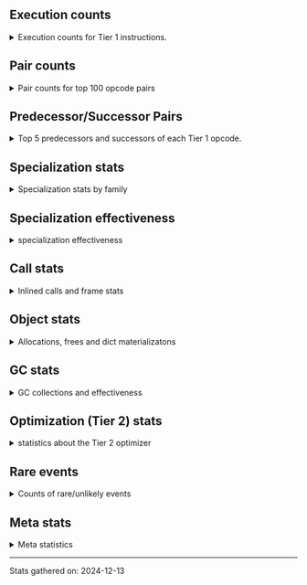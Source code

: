 ## Execution counts

<details>
<summary> Execution counts for Tier 1 instructions. </summary>


The "miss ratio" column shows the percentage of times the instruction
executed that it deoptimized. When this happens, the base unspecialized
instruction is not counted.

<table>
<thead>
<tr>
<th align="left">Name</th>
<th align="right">Base Count</th>
<th align="right">Head Count</th>
<th align="right">Change</th>
</tr>
</thead>
<tbody>
<tr>
<td align="left">TO_BOOL</td>
<td align="right">250,500</td>
<td align="right">1,618,820</td>
<td align="right">546.2%</td>
</tr>
<tr>
<td align="left">TO_BOOL_STR</td>
<td align="right">90,980</td>
<td align="right">336,700</td>
<td align="right">270.1%</td>
</tr>
<tr>
<td align="left">SWAP</td>
<td align="right">1,826,220</td>
<td align="right">5,113,620</td>
<td align="right">180.0%</td>
</tr>
<tr>
<td align="left">BINARY_SUBSCR_STR_INT</td>
<td align="right">574,680</td>
<td align="right">1,620</td>
<td align="right">-99.7%</td>
</tr>
<tr>
<td align="left">STORE_FAST_STORE_FAST</td>
<td align="right">679,400</td>
<td align="right">161,340</td>
<td align="right">-76.3%</td>
</tr>
<tr>
<td align="left">TO_BOOL_LIST</td>
<td align="right">951,180</td>
<td align="right">378,160</td>
<td align="right">-60.2%</td>
</tr>
<tr>
<td align="left">CALL_ISINSTANCE</td>
<td align="right">23,694,480</td>
<td align="right">11,143,460</td>
<td align="right">-53.0%</td>
</tr>
<tr>
<td align="left">BINARY_OP_ADD_UNICODE</td>
<td align="right">586,680</td>
<td align="right">316,040</td>
<td align="right">-46.1%</td>
</tr>
<tr>
<td align="left">COPY</td>
<td align="right">1,505,400</td>
<td align="right">2,046,500</td>
<td align="right">35.9%</td>
</tr>
<tr>
<td align="left">TO_BOOL_BOOL</td>
<td align="right">29,386,140</td>
<td align="right">19,499,460</td>
<td align="right">-33.6%</td>
</tr>
<tr>
<td align="left">LOAD_GLOBAL_BUILTIN</td>
<td align="right">76,750,700</td>
<td align="right">51,842,020</td>
<td align="right">-32.5%</td>
</tr>
<tr>
<td align="left">UNPACK_SEQUENCE_TWO_TUPLE</td>
<td align="right">1,987,240</td>
<td align="right">1,363,040</td>
<td align="right">-31.4%</td>
</tr>
<tr>
<td align="left">CONTAINS_OP_DICT</td>
<td align="right">986,900</td>
<td align="right">688,260</td>
<td align="right">-30.3%</td>
</tr>
<tr>
<td align="left">FOR_ITER_LIST</td>
<td align="right">1,666,260</td>
<td align="right">1,162,400</td>
<td align="right">-30.2%</td>
</tr>
<tr>
<td align="left">POP_JUMP_IF_FALSE</td>
<td align="right">89,614,460</td>
<td align="right">62,800,740</td>
<td align="right">-29.9%</td>
</tr>
<tr>
<td align="left">CONTAINS_OP</td>
<td align="right">2,043,660</td>
<td align="right">1,432,940</td>
<td align="right">-29.9%</td>
</tr>
<tr>
<td align="left">COMPARE_OP_INT</td>
<td align="right">48,612,480</td>
<td align="right">35,076,420</td>
<td align="right">-27.8%</td>
</tr>
<tr>
<td align="left">BINARY_OP</td>
<td align="right">1,069,220</td>
<td align="right">798,500</td>
<td align="right">-25.3%</td>
</tr>
<tr>
<td align="left">TO_BOOL_NONE</td>
<td align="right">3,399,700</td>
<td align="right">2,575,220</td>
<td align="right">-24.3%</td>
</tr>
<tr>
<td align="left">CALL_BOUND_METHOD_EXACT_ARGS</td>
<td align="right">9,064,460</td>
<td align="right">11,191,380</td>
<td align="right">23.5%</td>
</tr>
<tr>
<td align="left">JUMP_BACKWARD</td>
<td align="right">1,848,400</td>
<td align="right">1,438,800</td>
<td align="right">-22.2%</td>
</tr>
<tr>
<td align="left">POP_JUMP_IF_TRUE</td>
<td align="right">19,122,040</td>
<td align="right">23,322,320</td>
<td align="right">22.0%</td>
</tr>
<tr>
<td align="left">BINARY_SUBSCR_LIST_INT</td>
<td align="right">69,030,880</td>
<td align="right">56,298,800</td>
<td align="right">-18.4%</td>
</tr>
<tr>
<td align="left">TO_BOOL_ALWAYS_TRUE</td>
<td align="right">10,930,220</td>
<td align="right">12,766,120</td>
<td align="right">16.8%</td>
</tr>
<tr>
<td align="left">GET_ITER</td>
<td align="right">3,719,880</td>
<td align="right">3,216,040</td>
<td align="right">-13.5%</td>
</tr>
<tr>
<td align="left">LOAD_ATTR_INSTANCE_VALUE</td>
<td align="right">174,091,300</td>
<td align="right">151,590,820</td>
<td align="right">-12.9%</td>
</tr>
<tr>
<td align="left">ENTER_EXECUTOR</td>
<td align="right">54,298,780</td>
<td align="right">61,003,260</td>
<td align="right">12.3%</td>
</tr>
<tr>
<td align="left">RESUME_CHECK</td>
<td align="right">126,134,980</td>
<td align="right">112,265,860</td>
<td align="right">-11.0%</td>
</tr>
<tr>
<td align="left">EXTENDED_ARG</td>
<td align="right">11,236,440</td>
<td align="right">10,063,400</td>
<td align="right">-10.4%</td>
</tr>
<tr>
<td align="left">BINARY_OP_ADD_INT</td>
<td align="right">574,100</td>
<td align="right">633,020</td>
<td align="right">10.3%</td>
</tr>
<tr>
<td align="left">CALL_METHOD_DESCRIPTOR_FAST</td>
<td align="right">20,828,260</td>
<td align="right">22,867,920</td>
<td align="right">9.8%</td>
</tr>
<tr>
<td align="left">LOAD_SMALL_INT</td>
<td align="right">146,105,460</td>
<td align="right">132,155,460</td>
<td align="right">-9.5%</td>
</tr>
<tr>
<td align="left">POP_TOP</td>
<td align="right">33,848,480</td>
<td align="right">36,910,980</td>
<td align="right">9.0%</td>
</tr>
<tr>
<td align="left">CALL_NON_PY_GENERAL</td>
<td align="right">9,337,000</td>
<td align="right">8,547,960</td>
<td align="right">-8.5%</td>
</tr>
<tr>
<td align="left">STORE_FAST_LOAD_FAST</td>
<td align="right">1,405,560</td>
<td align="right">1,299,460</td>
<td align="right">-7.5%</td>
</tr>
<tr>
<td align="left">LOAD_ATTR</td>
<td align="right">1,535,180</td>
<td align="right">1,429,020</td>
<td align="right">-6.9%</td>
</tr>
<tr>
<td align="left">PUSH_NULL</td>
<td align="right">8,265,380</td>
<td align="right">8,804,900</td>
<td align="right">6.5%</td>
</tr>
<tr>
<td align="left">STORE_ATTR_INSTANCE_VALUE</td>
<td align="right">62,741,800</td>
<td align="right">66,820,560</td>
<td align="right">6.5%</td>
</tr>
<tr>
<td align="left">LOAD_FAST</td>
<td align="right">825,966,080</td>
<td align="right">777,038,820</td>
<td align="right">-5.9%</td>
</tr>
<tr>
<td align="left">CALL_PY_EXACT_ARGS</td>
<td align="right">49,812,100</td>
<td align="right">52,547,020</td>
<td align="right">5.5%</td>
</tr>
<tr>
<td align="left">NOP</td>
<td align="right">7,248,140</td>
<td align="right">6,864,340</td>
<td align="right">-5.3%</td>
</tr>
<tr>
<td align="left">LOAD_FAST_AND_CLEAR</td>
<td align="right">880</td>
<td align="right">920</td>
<td align="right">4.5%</td>
</tr>
<tr>
<td align="left">LOAD_ATTR_SLOT</td>
<td align="right">6,066,740</td>
<td align="right">6,300,420</td>
<td align="right">3.9%</td>
</tr>
<tr>
<td align="left">LOAD_CONST</td>
<td align="right">10,206,640</td>
<td align="right">9,900,560</td>
<td align="right">-3.0%</td>
</tr>
<tr>
<td align="left">FOR_ITER</td>
<td align="right">2,957,240</td>
<td align="right">2,875,320</td>
<td align="right">-2.8%</td>
</tr>
<tr>
<td align="left">LOAD_FAST_LOAD_FAST</td>
<td align="right">70,908,180</td>
<td align="right">72,833,220</td>
<td align="right">2.7%</td>
</tr>
<tr>
<td align="left">LOAD_ATTR_METHOD_WITH_VALUES</td>
<td align="right">21,070,980</td>
<td align="right">20,526,900</td>
<td align="right">-2.6%</td>
</tr>
<tr>
<td align="left">LOAD_ATTR_METHOD_NO_DICT</td>
<td align="right">83,253,140</td>
<td align="right">84,622,200</td>
<td align="right">1.6%</td>
</tr>
<tr>
<td align="left">STORE_FAST</td>
<td align="right">125,460,240</td>
<td align="right">123,787,240</td>
<td align="right">-1.3%</td>
</tr>
<tr>
<td align="left">LOAD_GLOBAL_MODULE</td>
<td align="right">22,699,280</td>
<td align="right">22,419,520</td>
<td align="right">-1.2%</td>
</tr>
<tr>
<td align="left">CALL_BUILTIN_CLASS</td>
<td align="right">2,494,280</td>
<td align="right">2,523,240</td>
<td align="right">1.2%</td>
</tr>
<tr>
<td align="left">BINARY_SUBSCR_GETITEM</td>
<td align="right">34,858,940</td>
<td align="right">34,466,520</td>
<td align="right">-1.1%</td>
</tr>
<tr>
<td align="left">LOAD_ATTR_MODULE</td>
<td align="right">10,996,420</td>
<td align="right">10,881,500</td>
<td align="right">-1.0%</td>
</tr>
<tr>
<td align="left">POP_JUMP_IF_NOT_NONE</td>
<td align="right">4,397,780</td>
<td align="right">4,443,140</td>
<td align="right">1.0%</td>
</tr>
<tr>
<td align="left">STORE_SUBSCR_LIST_INT</td>
<td align="right">5,817,660</td>
<td align="right">5,761,460</td>
<td align="right">-1.0%</td>
</tr>
<tr>
<td align="left">BINARY_SLICE</td>
<td align="right">5,833,680</td>
<td align="right">5,777,480</td>
<td align="right">-1.0%</td>
</tr>
<tr>
<td align="left">TO_BOOL_INT</td>
<td align="right">8,933,780</td>
<td align="right">8,851,880</td>
<td align="right">-0.9%</td>
</tr>
<tr>
<td align="left">BINARY_OP_SUBTRACT_INT</td>
<td align="right">9,759,780</td>
<td align="right">9,703,580</td>
<td align="right">-0.6%</td>
</tr>
<tr>
<td align="left">POP_JUMP_IF_NONE</td>
<td align="right">9,204,220</td>
<td align="right">9,151,280</td>
<td align="right">-0.6%</td>
</tr>
<tr>
<td align="left">STORE_ATTR</td>
<td align="right">7,991,240</td>
<td align="right">8,032,220</td>
<td align="right">0.5%</td>
</tr>
<tr>
<td align="left">JUMP_FORWARD</td>
<td align="right">17,048,400</td>
<td align="right">16,966,500</td>
<td align="right">-0.5%</td>
</tr>
<tr>
<td align="left">LOAD_CONST_IMMORTAL</td>
<td align="right">180,264,860</td>
<td align="right">181,067,880</td>
<td align="right">0.4%</td>
</tr>
<tr>
<td align="left">UNARY_NEGATIVE</td>
<td align="right">44,010,160</td>
<td align="right">43,839,060</td>
<td align="right">-0.4%</td>
</tr>
<tr>
<td align="left">RETURN_VALUE</td>
<td align="right">157,323,900</td>
<td align="right">157,935,280</td>
<td align="right">0.4%</td>
</tr>
<tr>
<td align="left">BUILD_TUPLE</td>
<td align="right">1,161,160</td>
<td align="right">1,163,240</td>
<td align="right">0.2%</td>
</tr>
<tr>
<td align="left">DELETE_SUBSCR</td>
<td align="right">31,992,180</td>
<td align="right">31,935,980</td>
<td align="right">-0.2%</td>
</tr>
<tr>
<td align="left">BUILD_SLICE</td>
<td align="right">31,992,180</td>
<td align="right">31,935,980</td>
<td align="right">-0.2%</td>
</tr>
<tr>
<td align="left">CALL_LEN</td>
<td align="right">16,516,940</td>
<td align="right">16,532,420</td>
<td align="right">0.1%</td>
</tr>
<tr>
<td align="left">STORE_ATTR_SLOT</td>
<td align="right">34,325,400</td>
<td align="right">34,354,380</td>
<td align="right">0.1%</td>
</tr>
<tr>
<td align="left">CALL_LIST_APPEND</td>
<td align="right">60,263,940</td>
<td align="right">60,217,540</td>
<td align="right">-0.1%</td>
</tr>
<tr>
<td align="left">BINARY_SUBSCR_DICT</td>
<td align="right">68,908,540</td>
<td align="right">68,884,560</td>
<td align="right">-0.0%</td>
</tr>
<tr>
<td align="left">CALL_KW_NON_PY</td>
<td align="right">7,360,180</td>
<td align="right">7,362,260</td>
<td align="right">0.0%</td>
</tr>
<tr>
<td align="left">LIST_APPEND</td>
<td align="right">84,500</td>
<td align="right">84,520</td>
<td align="right">0.0%</td>
</tr>
<tr>
<td align="left">BUILD_LIST</td>
<td align="right">6,199,840</td>
<td align="right">6,199,860</td>
<td align="right">0.0%</td>
</tr>
<tr>
<td align="left">INTERPRETER_EXIT</td>
<td align="right">45,924,300</td>
<td align="right">45,924,300</td>
<td align="right">0.0%</td>
</tr>
<tr>
<td align="left">BINARY_SUBSCR</td>
<td align="right">27,902,960</td>
<td align="right">27,902,960</td>
<td align="right">0.0%</td>
</tr>
<tr>
<td align="left">STORE_SUBSCR</td>
<td align="right">26,713,920</td>
<td align="right">26,713,920</td>
<td align="right">0.0%</td>
</tr>
<tr>
<td align="left">CALL_BUILTIN_FAST</td>
<td align="right">12,358,920</td>
<td align="right">12,358,920</td>
<td align="right">0.0%</td>
</tr>
<tr>
<td align="left">CALL</td>
<td align="right">4,014,940</td>
<td align="right">4,014,940</td>
<td align="right">0.0%</td>
</tr>
<tr>
<td align="left">COMPARE_OP_STR</td>
<td align="right">3,239,880</td>
<td align="right">3,239,880</td>
<td align="right">0.0%</td>
</tr>
<tr>
<td align="left">LOAD_DEREF</td>
<td align="right">1,058,360</td>
<td align="right">1,058,360</td>
<td align="right">0.0%</td>
</tr>
<tr>
<td align="left">COPY_FREE_VARS</td>
<td align="right">1,058,300</td>
<td align="right">1,058,300</td>
<td align="right">0.0%</td>
</tr>
<tr>
<td align="left">CALL_KW_PY</td>
<td align="right">855,060</td>
<td align="right">855,060</td>
<td align="right">0.0%</td>
</tr>
<tr>
<td align="left">CALL_PY_GENERAL</td>
<td align="right">669,540</td>
<td align="right">669,540</td>
<td align="right">0.0%</td>
</tr>
<tr>
<td align="left">COMPARE_OP</td>
<td align="right">406,300</td>
<td align="right">406,300</td>
<td align="right">0.0%</td>
</tr>
<tr>
<td align="left">STORE_SUBSCR_DICT</td>
<td align="right">379,680</td>
<td align="right">379,680</td>
<td align="right">0.0%</td>
</tr>
<tr>
<td align="left">BINARY_SUBSCR_TUPLE_INT</td>
<td align="right">216,960</td>
<td align="right">216,960</td>
<td align="right">0.0%</td>
</tr>
<tr>
<td align="left">CALL_METHOD_DESCRIPTOR_O</td>
<td align="right">180,960</td>
<td align="right">180,960</td>
<td align="right">0.0%</td>
</tr>
<tr>
<td align="left">BUILD_MAP</td>
<td align="right">94,920</td>
<td align="right">94,920</td>
<td align="right">0.0%</td>
</tr>
<tr>
<td align="left">CALL_METHOD_DESCRIPTOR_NOARGS</td>
<td align="right">88,680</td>
<td align="right">88,680</td>
<td align="right">0.0%</td>
</tr>
<tr>
<td align="left">FORMAT_SIMPLE</td>
<td align="right">65,880</td>
<td align="right">65,880</td>
<td align="right">0.0%</td>
</tr>
<tr>
<td align="left">CONVERT_VALUE</td>
<td align="right">65,880</td>
<td align="right">65,880</td>
<td align="right">0.0%</td>
</tr>
<tr>
<td align="left">CALL_FUNCTION_EX</td>
<td align="right">56,100</td>
<td align="right">56,100</td>
<td align="right">0.0%</td>
</tr>
<tr>
<td align="left">BUILD_STRING</td>
<td align="right">32,940</td>
<td align="right">32,940</td>
<td align="right">0.0%</td>
</tr>
<tr>
<td align="left">FOR_ITER_TUPLE</td>
<td align="right">30,600</td>
<td align="right">30,600</td>
<td align="right">0.0%</td>
</tr>
<tr>
<td align="left">CALL_STR_1</td>
<td align="right">30,420</td>
<td align="right">30,420</td>
<td align="right">0.0%</td>
</tr>
<tr>
<td align="left">LOAD_ATTR_PROPERTY</td>
<td align="right">30,420</td>
<td align="right">30,420</td>
<td align="right">0.0%</td>
</tr>
<tr>
<td align="left">LOAD_FAST_CHECK</td>
<td align="right">13,860</td>
<td align="right">13,860</td>
<td align="right">0.0%</td>
</tr>
<tr>
<td align="left">CALL_METHOD_DESCRIPTOR_FAST_WITH_KEYWORDS</td>
<td align="right">13,860</td>
<td align="right">13,860</td>
<td align="right">0.0%</td>
</tr>
<tr>
<td align="left">MAKE_FUNCTION</td>
<td align="right">3,840</td>
<td align="right">3,840</td>
<td align="right">0.0%</td>
</tr>
<tr>
<td align="left">CALL_TUPLE_1</td>
<td align="right">1,980</td>
<td align="right">1,980</td>
<td align="right">0.0%</td>
</tr>
<tr>
<td align="left">CALL_TYPE_1</td>
<td align="right">1,440</td>
<td align="right">1,440</td>
<td align="right">0.0%</td>
</tr>
<tr>
<td align="left">CALL_ALLOC_AND_ENTER_INIT</td>
<td align="right">1,260</td>
<td align="right">1,260</td>
<td align="right">0.0%</td>
</tr>
<tr>
<td align="left">EXIT_INIT_CHECK</td>
<td align="right">1,080</td>
<td align="right">1,080</td>
<td align="right">0.0%</td>
</tr>
<tr>
<td align="left">CALL_BUILTIN_FAST_WITH_KEYWORDS</td>
<td align="right">960</td>
<td align="right">960</td>
<td align="right">0.0%</td>
</tr>
<tr>
<td align="left">STORE_GLOBAL</td>
<td align="right">720</td>
<td align="right">720</td>
<td align="right">0.0%</td>
</tr>
<tr>
<td align="left">RESUME</td>
<td align="right">360</td>
<td align="right">360</td>
<td align="right">0.0%</td>
</tr>
<tr>
<td align="left">IMPORT_NAME</td>
<td align="right">360</td>
<td align="right">360</td>
<td align="right">0.0%</td>
</tr>
<tr>
<td align="left">LOAD_SPECIAL</td>
<td align="right">360</td>
<td align="right">360</td>
<td align="right">0.0%</td>
</tr>
<tr>
<td align="left">STORE_NAME</td>
<td align="right">360</td>
<td align="right">360</td>
<td align="right">0.0%</td>
</tr>
<tr>
<td align="left">LOAD_GLOBAL</td>
<td align="right">280</td>
<td align="right">280</td>
<td align="right">0.0%</td>
</tr>
<tr>
<td align="left">LIST_EXTEND</td>
<td align="right">240</td>
<td align="right">240</td>
<td align="right">0.0%</td>
</tr>
<tr>
<td align="left">BINARY_OP_INPLACE_ADD_UNICODE</td>
<td align="right">180</td>
<td align="right">180</td>
<td align="right">0.0%</td>
</tr>
<tr>
<td align="left">DICT_MERGE</td>
<td align="right">180</td>
<td align="right">180</td>
<td align="right">0.0%</td>
</tr>
<tr>
<td align="left">YIELD_VALUE</td>
<td align="right">180</td>
<td align="right">180</td>
<td align="right">0.0%</td>
</tr>
<tr>
<td align="left">LOAD_ATTR_CLASS</td>
<td align="right">180</td>
<td align="right">180</td>
<td align="right">0.0%</td>
</tr>
<tr>
<td align="left">FOR_ITER_RANGE</td>
<td align="right">120</td>
<td align="right">120</td>
<td align="right">0.0%</td>
</tr>
<tr>
<td align="left">RETURN_GENERATOR</td>
<td align="right">60</td>
<td align="right">60</td>
<td align="right">0.0%</td>
</tr>
<tr>
<td align="left">CALL_INTRINSIC_1</td>
<td align="right">60</td>
<td align="right">60</td>
<td align="right">0.0%</td>
</tr>
<tr>
<td align="left">IS_OP</td>
<td align="right">60</td>
<td align="right">60</td>
<td align="right">0.0%</td>
</tr>
<tr>
<td align="left">MAKE_CELL</td>
<td align="right">60</td>
<td align="right">60</td>
<td align="right">0.0%</td>
</tr>
<tr>
<td align="left">SET_FUNCTION_ATTRIBUTE</td>
<td align="right">60</td>
<td align="right">60</td>
<td align="right">0.0%</td>
</tr>
<tr>
<td align="left">STORE_DEREF</td>
<td align="right">60</td>
<td align="right">60</td>
<td align="right">0.0%</td>
</tr>
<tr>
<td align="left">BINARY_OP_SUBTRACT_FLOAT</td>
<td align="right">60</td>
<td align="right">60</td>
<td align="right">0.0%</td>
</tr>
<tr>
<td align="left">UNPACK_SEQUENCE</td>
<td align="right">40</td>
<td align="right">40</td>
<td align="right">0.0%</td>
</tr>
</tbody>
</table>


</details>

## Pair counts

<details>
<summary> Pair counts for top 100 opcode pairs </summary>


Pairs of specialized operations that deoptimize and are then followed by
the corresponding unspecialized instruction are not counted as pairs.

Not included in comparative output.


</details>

## Predecessor/Successor Pairs

<details>
<summary> Top 5 predecessors and successors of each Tier 1 opcode. </summary>


This does not include the unspecialized instructions that occur after a
specialized instruction deoptimizes.

Not included in comparative output.


</details>

## Specialization stats

<details>
<summary> Specialization stats by family </summary>

### BINARY_OP

<details>
<summary> specialization stats for BINARY_OP family </summary>

<table>
<thead>
<tr>
<th align="left">Kind</th>
<th align="right">Base Count</th>
<th align="right">Base Ratio</th>
<th align="right">Head Count</th>
<th align="right">Head Ratio</th>
<th align="right">Change</th>
</tr>
</thead>
<tbody>
<tr>
<td align="left">
deferred
<details>
<summary>ⓘ</summary>

Lists the number of "deferred" (i.e. not specialized) instructions executed.
</details>
</td>
<td align="right">1,068,660</td>
<td align="right">2.6%</td>
<td align="right">798,020</td>
<td align="right">1.9%</td>
<td align="right">-25.3%</td>
</tr>
<tr>
<td align="left">
hit
<details>
<summary>ⓘ</summary>

Specialized instructions that complete.
</details>
</td>
<td align="right">40,525,620</td>
<td align="right">97.4%</td>
<td align="right">40,525,620</td>
<td align="right">98.1%</td>
<td align="right">0.0%</td>
</tr>
</tbody>
</table>

<table>
<thead>
<tr>
<th align="left">Success</th>
<th align="right">Base Count</th>
<th align="right">Base Ratio</th>
<th align="right">Head Count</th>
<th align="right">Head Ratio</th>
<th align="right">Change</th>
</tr>
</thead>
<tbody>
<tr>
<td align="left">Failure</td>
<td align="right">540</td>
<td align="right">96.4%</td>
<td align="right">460</td>
<td align="right">95.8%</td>
<td align="right">-14.8%</td>
</tr>
<tr>
<td align="left">Success</td>
<td align="right">20</td>
<td align="right">3.6%</td>
<td align="right">20</td>
<td align="right">4.2%</td>
<td align="right">0.0%</td>
</tr>
</tbody>
</table>

<table>
<thead>
<tr>
<th align="left">Failure kind</th>
<th align="right">Base Count</th>
<th align="right">Base Ratio</th>
<th align="right">Head Count</th>
<th align="right">Head Ratio</th>
<th align="right">Change</th>
</tr>
</thead>
<tbody>
<tr>
<td align="left">multiply different types</td>
<td align="right">160</td>
<td align="right">29.6%</td>
<td align="right">80</td>
<td align="right">17.4%</td>
<td align="right">-50.0%</td>
</tr>
<tr>
<td align="left">add other</td>
<td align="right">200</td>
<td align="right">37.0%</td>
<td align="right">200</td>
<td align="right">43.5%</td>
<td align="right">0.0%</td>
</tr>
<tr>
<td align="left">remainder</td>
<td align="right">120</td>
<td align="right">22.2%</td>
<td align="right">120</td>
<td align="right">26.1%</td>
<td align="right">0.0%</td>
</tr>
<tr>
<td align="left">or</td>
<td align="right">40</td>
<td align="right">7.4%</td>
<td align="right">40</td>
<td align="right">8.7%</td>
<td align="right">0.0%</td>
</tr>
<tr>
<td align="left">add different types</td>
<td align="right">20</td>
<td align="right">3.7%</td>
<td align="right">20</td>
<td align="right">4.3%</td>
<td align="right">0.0%</td>
</tr>
</tbody>
</table>


</details>

### BINARY_SLICE

<details>
<summary> specialization stats for BINARY_SLICE family </summary>

<table>
<thead>
<tr>
<th align="left">Kind</th>
<th align="right">Base Count</th>
<th align="right">Base Ratio</th>
<th align="right">Head Count</th>
<th align="right">Head Ratio</th>
<th align="right">Change</th>
</tr>
</thead>
<tbody>
<tr>
<td align="left">
deferred
<details>
<summary>ⓘ</summary>

Lists the number of "deferred" (i.e. not specialized) instructions executed.
</details>
</td>
<td align="right">5,833,680</td>
<td align="right">100.0%</td>
<td align="right">5,777,480</td>
<td align="right">100.0%</td>
<td align="right">-1.0%</td>
</tr>
</tbody>
</table>


</details>

### BINARY_SUBSCR

<details>
<summary> specialization stats for BINARY_SUBSCR family </summary>

<table>
<thead>
<tr>
<th align="left">Kind</th>
<th align="right">Base Count</th>
<th align="right">Base Ratio</th>
<th align="right">Head Count</th>
<th align="right">Head Ratio</th>
<th align="right">Change</th>
</tr>
</thead>
<tbody>
<tr>
<td align="left">
deferred
<details>
<summary>ⓘ</summary>

Lists the number of "deferred" (i.e. not specialized) instructions executed.
</details>
</td>
<td align="right">27,895,580</td>
<td align="right">9.6%</td>
<td align="right">27,895,580</td>
<td align="right">9.6%</td>
<td align="right">0.0%</td>
</tr>
<tr>
<td align="left">
hit
<details>
<summary>ⓘ</summary>

Specialized instructions that complete.
</details>
</td>
<td align="right">261,746,940</td>
<td align="right">90.4%</td>
<td align="right">261,746,940</td>
<td align="right">90.4%</td>
<td align="right">0.0%</td>
</tr>
</tbody>
</table>

<table>
<thead>
<tr>
<th align="left">Success</th>
<th align="right">Base Count</th>
<th align="right">Base Ratio</th>
<th align="right">Head Count</th>
<th align="right">Head Ratio</th>
<th align="right">Change</th>
</tr>
</thead>
<tbody>
<tr>
<td align="left">Success</td>
<td align="right">40</td>
<td align="right">0.5%</td>
<td align="right">40</td>
<td align="right">0.5%</td>
<td align="right">0.0%</td>
</tr>
<tr>
<td align="left">Failure</td>
<td align="right">7,340</td>
<td align="right">99.5%</td>
<td align="right">7,340</td>
<td align="right">99.5%</td>
<td align="right">0.0%</td>
</tr>
</tbody>
</table>

<table>
<thead>
<tr>
<th align="left">Failure kind</th>
<th align="right">Base Count</th>
<th align="right">Base Ratio</th>
<th align="right">Head Count</th>
<th align="right">Head Ratio</th>
<th align="right">Change</th>
</tr>
</thead>
<tbody>
<tr>
<td align="left">out of range</td>
<td align="right">7,040</td>
<td align="right">95.9%</td>
<td align="right">7,040</td>
<td align="right">95.9%</td>
<td align="right">0.0%</td>
</tr>
<tr>
<td align="left">string slice</td>
<td align="right">260</td>
<td align="right">3.5%</td>
<td align="right">260</td>
<td align="right">3.5%</td>
<td align="right">0.0%</td>
</tr>
<tr>
<td align="left">list slice</td>
<td align="right">40</td>
<td align="right">0.5%</td>
<td align="right">40</td>
<td align="right">0.5%</td>
<td align="right">0.0%</td>
</tr>
</tbody>
</table>


</details>

### CALL

<details>
<summary> specialization stats for CALL family </summary>

<table>
<thead>
<tr>
<th align="left">Kind</th>
<th align="right">Base Count</th>
<th align="right">Base Ratio</th>
<th align="right">Head Count</th>
<th align="right">Head Ratio</th>
<th align="right">Change</th>
</tr>
</thead>
<tbody>
<tr>
<td align="left">
miss
<details>
<summary>ⓘ</summary>

Specialized instructions that deopt.
</details>
</td>
<td align="right">26,233,160</td>
<td align="right">8.2%</td>
<td align="right">27,326,580</td>
<td align="right">8.4%</td>
<td align="right">4.2%</td>
</tr>
<tr>
<td align="left">
hit
<details>
<summary>ⓘ</summary>

Specialized instructions that complete.
</details>
</td>
<td align="right">289,894,580</td>
<td align="right">90.6%</td>
<td align="right">295,616,540</td>
<td align="right">90.4%</td>
<td align="right">2.0%</td>
</tr>
<tr>
<td align="left">
deferred
<details>
<summary>ⓘ</summary>

Lists the number of "deferred" (i.e. not specialized) instructions executed.
</details>
</td>
<td align="right">4,012,260</td>
<td align="right">1.3%</td>
<td align="right">4,012,260</td>
<td align="right">1.2%</td>
<td align="right">0.0%</td>
</tr>
</tbody>
</table>

<table>
<thead>
<tr>
<th align="left">Success</th>
<th align="right">Base Count</th>
<th align="right">Base Ratio</th>
<th align="right">Head Count</th>
<th align="right">Head Ratio</th>
<th align="right">Change</th>
</tr>
</thead>
<tbody>
<tr>
<td align="left">Success</td>
<td align="right">495,420</td>
<td align="right">99.6%</td>
<td align="right">6,659,280</td>
<td align="right">100.0%</td>
<td align="right">1,244.2%</td>
</tr>
<tr>
<td align="left">Failure</td>
<td align="right">2,220</td>
<td align="right">0.4%</td>
<td align="right">2,220</td>
<td align="right">0.0%</td>
<td align="right">0.0%</td>
</tr>
</tbody>
</table>

<table>
<thead>
<tr>
<th align="left">Failure kind</th>
<th align="right">Base Count</th>
<th align="right">Base Ratio</th>
<th align="right">Head Count</th>
<th align="right">Head Ratio</th>
<th align="right">Change</th>
</tr>
</thead>
<tbody>
<tr>
<td align="left">out of versions</td>
<td align="right">2,220</td>
<td align="right">100.0%</td>
<td align="right">2,220</td>
<td align="right">100.0%</td>
<td align="right">0.0%</td>
</tr>
<tr>
<td align="left">init not inline values</td>
<td align="right">2,220</td>
<td align="right">100.0%</td>
<td align="right">2,220</td>
<td align="right">100.0%</td>
<td align="right">0.0%</td>
</tr>
</tbody>
</table>


</details>

### COMPARE_OP

<details>
<summary> specialization stats for COMPARE_OP family </summary>

<table>
<thead>
<tr>
<th align="left">Kind</th>
<th align="right">Base Count</th>
<th align="right">Base Ratio</th>
<th align="right">Head Count</th>
<th align="right">Head Ratio</th>
<th align="right">Change</th>
</tr>
</thead>
<tbody>
<tr>
<td align="left">
deferred
<details>
<summary>ⓘ</summary>

Lists the number of "deferred" (i.e. not specialized) instructions executed.
</details>
</td>
<td align="right">406,200</td>
<td align="right">0.3%</td>
<td align="right">406,200</td>
<td align="right">0.3%</td>
<td align="right">0.0%</td>
</tr>
<tr>
<td align="left">
hit
<details>
<summary>ⓘ</summary>

Specialized instructions that complete.
</details>
</td>
<td align="right">130,939,800</td>
<td align="right">99.7%</td>
<td align="right">130,939,800</td>
<td align="right">99.7%</td>
<td align="right">0.0%</td>
</tr>
</tbody>
</table>

<table>
<thead>
<tr>
<th align="left">Success</th>
<th align="right">Base Count</th>
<th align="right">Base Ratio</th>
<th align="right">Head Count</th>
<th align="right">Head Ratio</th>
<th align="right">Change</th>
</tr>
</thead>
<tbody>
<tr>
<td align="left">Success</td>
<td align="right">0</td>
<td align="right">0.0%</td>
<td align="right">0</td>
<td align="right">0.0%</td>
<td align="right"></td>
</tr>
<tr>
<td align="left">Failure</td>
<td align="right">100</td>
<td align="right">100.0%</td>
<td align="right">100</td>
<td align="right">100.0%</td>
<td align="right">0.0%</td>
</tr>
</tbody>
</table>

<table>
<thead>
<tr>
<th align="left">Failure kind</th>
<th align="right">Base Count</th>
<th align="right">Base Ratio</th>
<th align="right">Head Count</th>
<th align="right">Head Ratio</th>
<th align="right">Change</th>
</tr>
</thead>
<tbody>
<tr>
<td align="left">list</td>
<td align="right">100</td>
<td align="right">100.0%</td>
<td align="right">100</td>
<td align="right">100.0%</td>
<td align="right">0.0%</td>
</tr>
</tbody>
</table>


</details>

### CONTAINS_OP

<details>
<summary> specialization stats for CONTAINS_OP family </summary>

<table>
<thead>
<tr>
<th align="left">Kind</th>
<th align="right">Base Count</th>
<th align="right">Base Ratio</th>
<th align="right">Head Count</th>
<th align="right">Head Ratio</th>
<th align="right">Change</th>
</tr>
</thead>
<tbody>
<tr>
<td align="left">
deferred
<details>
<summary>ⓘ</summary>

Lists the number of "deferred" (i.e. not specialized) instructions executed.
</details>
</td>
<td align="right">2,042,880</td>
<td align="right">5.6%</td>
<td align="right">1,432,300</td>
<td align="right">4.0%</td>
<td align="right">-29.9%</td>
</tr>
<tr>
<td align="left">
hit
<details>
<summary>ⓘ</summary>

Specialized instructions that complete.
</details>
</td>
<td align="right">34,664,280</td>
<td align="right">94.4%</td>
<td align="right">34,664,280</td>
<td align="right">96.0%</td>
<td align="right">0.0%</td>
</tr>
</tbody>
</table>

<table>
<thead>
<tr>
<th align="left">Success</th>
<th align="right">Base Count</th>
<th align="right">Base Ratio</th>
<th align="right">Head Count</th>
<th align="right">Head Ratio</th>
<th align="right">Change</th>
</tr>
</thead>
<tbody>
<tr>
<td align="left">Failure</td>
<td align="right">780</td>
<td align="right">100.0%</td>
<td align="right">640</td>
<td align="right">100.0%</td>
<td align="right">-17.9%</td>
</tr>
<tr>
<td align="left">Success</td>
<td align="right">0</td>
<td align="right">0.0%</td>
<td align="right">0</td>
<td align="right">0.0%</td>
<td align="right"></td>
</tr>
</tbody>
</table>

<table>
<thead>
<tr>
<th align="left">Failure kind</th>
<th align="right">Base Count</th>
<th align="right">Base Ratio</th>
<th align="right">Head Count</th>
<th align="right">Head Ratio</th>
<th align="right">Change</th>
</tr>
</thead>
<tbody>
<tr>
<td align="left">str</td>
<td align="right">220</td>
<td align="right">28.2%</td>
<td align="right">80</td>
<td align="right">12.5%</td>
<td align="right">-63.6%</td>
</tr>
<tr>
<td align="left">tuple</td>
<td align="right">360</td>
<td align="right">46.2%</td>
<td align="right">360</td>
<td align="right">56.2%</td>
<td align="right">0.0%</td>
</tr>
<tr>
<td align="left">list</td>
<td align="right">200</td>
<td align="right">25.6%</td>
<td align="right">200</td>
<td align="right">31.2%</td>
<td align="right">0.0%</td>
</tr>
</tbody>
</table>


</details>

### FOR_ITER

<details>
<summary> specialization stats for FOR_ITER family </summary>

<table>
<thead>
<tr>
<th align="left">Kind</th>
<th align="right">Base Count</th>
<th align="right">Base Ratio</th>
<th align="right">Head Count</th>
<th align="right">Head Ratio</th>
<th align="right">Change</th>
</tr>
</thead>
<tbody>
<tr>
<td align="left">
hit
<details>
<summary>ⓘ</summary>

Specialized instructions that complete.
</details>
</td>
<td align="right">1,696,980</td>
<td align="right">36.5%</td>
<td align="right">1,193,120</td>
<td align="right">29.3%</td>
<td align="right">-29.7%</td>
</tr>
<tr>
<td align="left">
deferred
<details>
<summary>ⓘ</summary>

Lists the number of "deferred" (i.e. not specialized) instructions executed.
</details>
</td>
<td align="right">2,956,260</td>
<td align="right">63.5%</td>
<td align="right">2,874,360</td>
<td align="right">70.7%</td>
<td align="right">-2.8%</td>
</tr>
</tbody>
</table>

<table>
<thead>
<tr>
<th align="left">Success</th>
<th align="right">Base Count</th>
<th align="right">Base Ratio</th>
<th align="right">Head Count</th>
<th align="right">Head Ratio</th>
<th align="right">Change</th>
</tr>
</thead>
<tbody>
<tr>
<td align="left">Failure</td>
<td align="right">980</td>
<td align="right">100.0%</td>
<td align="right">960</td>
<td align="right">100.0%</td>
<td align="right">-2.0%</td>
</tr>
<tr>
<td align="left">Success</td>
<td align="right">0</td>
<td align="right">0.0%</td>
<td align="right">0</td>
<td align="right">0.0%</td>
<td align="right"></td>
</tr>
</tbody>
</table>

<table>
<thead>
<tr>
<th align="left">Failure kind</th>
<th align="right">Base Count</th>
<th align="right">Base Ratio</th>
<th align="right">Head Count</th>
<th align="right">Head Ratio</th>
<th align="right">Change</th>
</tr>
</thead>
<tbody>
<tr>
<td align="left">ascii string</td>
<td align="right">140</td>
<td align="right">14.3%</td>
<td align="right">120</td>
<td align="right">12.5%</td>
<td align="right">-14.3%</td>
</tr>
<tr>
<td align="left">reversed list</td>
<td align="right">540</td>
<td align="right">55.1%</td>
<td align="right">540</td>
<td align="right">56.2%</td>
<td align="right">0.0%</td>
</tr>
<tr>
<td align="left">dict items</td>
<td align="right">160</td>
<td align="right">16.3%</td>
<td align="right">160</td>
<td align="right">16.7%</td>
<td align="right">0.0%</td>
</tr>
<tr>
<td align="left">dict keys</td>
<td align="right">60</td>
<td align="right">6.1%</td>
<td align="right">60</td>
<td align="right">6.2%</td>
<td align="right">0.0%</td>
</tr>
<tr>
<td align="left">dict values</td>
<td align="right">40</td>
<td align="right">4.1%</td>
<td align="right">40</td>
<td align="right">4.2%</td>
<td align="right">0.0%</td>
</tr>
<tr>
<td align="left">enumerate</td>
<td align="right">40</td>
<td align="right">4.1%</td>
<td align="right">40</td>
<td align="right">4.2%</td>
<td align="right">0.0%</td>
</tr>
</tbody>
</table>


</details>

### LOAD_ATTR

<details>
<summary> specialization stats for LOAD_ATTR family </summary>

<table>
<thead>
<tr>
<th align="left">Kind</th>
<th align="right">Base Count</th>
<th align="right">Base Ratio</th>
<th align="right">Head Count</th>
<th align="right">Head Ratio</th>
<th align="right">Change</th>
</tr>
</thead>
<tbody>
<tr>
<td align="left">
miss
<details>
<summary>ⓘ</summary>

Specialized instructions that deopt.
</details>
</td>
<td align="right">15,228,540</td>
<td align="right">2.7%</td>
<td align="right">12,368,900</td>
<td align="right">2.2%</td>
<td align="right">-18.8%</td>
</tr>
<tr>
<td align="left">
deferred
<details>
<summary>ⓘ</summary>

Lists the number of "deferred" (i.e. not specialized) instructions executed.
</details>
</td>
<td align="right">1,533,980</td>
<td align="right">0.3%</td>
<td align="right">1,427,840</td>
<td align="right">0.2%</td>
<td align="right">-6.9%</td>
</tr>
<tr>
<td align="left">
hit
<details>
<summary>ⓘ</summary>

Specialized instructions that complete.
</details>
</td>
<td align="right">556,773,320</td>
<td align="right">97.1%</td>
<td align="right">560,241,700</td>
<td align="right">97.6%</td>
<td align="right">0.6%</td>
</tr>
</tbody>
</table>

<table>
<thead>
<tr>
<th align="left">Success</th>
<th align="right">Base Count</th>
<th align="right">Base Ratio</th>
<th align="right">Head Count</th>
<th align="right">Head Ratio</th>
<th align="right">Change</th>
</tr>
</thead>
<tbody>
<tr>
<td align="left">Success</td>
<td align="right">287,560</td>
<td align="right">99.7%</td>
<td align="right">1,011,220</td>
<td align="right">99.9%</td>
<td align="right">251.7%</td>
</tr>
<tr>
<td align="left">Failure</td>
<td align="right">840</td>
<td align="right">0.3%</td>
<td align="right">820</td>
<td align="right">0.1%</td>
<td align="right">-2.4%</td>
</tr>
</tbody>
</table>

<table>
<thead>
<tr>
<th align="left">Failure kind</th>
<th align="right">Base Count</th>
<th align="right">Base Ratio</th>
<th align="right">Head Count</th>
<th align="right">Head Ratio</th>
<th align="right">Change</th>
</tr>
</thead>
<tbody>
<tr>
<td align="left">overriding descriptor</td>
<td align="right">360</td>
<td align="right">42.9%</td>
<td align="right">340</td>
<td align="right">41.5%</td>
<td align="right">-5.6%</td>
</tr>
<tr>
<td align="left">module attr not found</td>
<td align="right">140</td>
<td align="right">16.7%</td>
<td align="right">140</td>
<td align="right">17.1%</td>
<td align="right">0.0%</td>
</tr>
<tr>
<td align="left">method</td>
<td align="right">120</td>
<td align="right">14.3%</td>
<td align="right">120</td>
<td align="right">14.6%</td>
<td align="right">0.0%</td>
</tr>
<tr>
<td align="left">overridden</td>
<td align="right">100</td>
<td align="right">11.9%</td>
<td align="right">100</td>
<td align="right">12.2%</td>
<td align="right">0.0%</td>
</tr>
<tr>
<td align="left">non object slot</td>
<td align="right">60</td>
<td align="right">7.1%</td>
<td align="right">60</td>
<td align="right">7.3%</td>
<td align="right">0.0%</td>
</tr>
<tr>
<td align="left">not managed dict</td>
<td align="right">40</td>
<td align="right">4.8%</td>
<td align="right">40</td>
<td align="right">4.9%</td>
<td align="right">0.0%</td>
</tr>
</tbody>
</table>


</details>

### LOAD_GLOBAL

<details>
<summary> specialization stats for LOAD_GLOBAL family </summary>

<table>
<thead>
<tr>
<th align="left">Kind</th>
<th align="right">Base Count</th>
<th align="right">Base Ratio</th>
<th align="right">Head Count</th>
<th align="right">Head Ratio</th>
<th align="right">Change</th>
</tr>
</thead>
<tbody>
<tr>
<td align="left">
hit
<details>
<summary>ⓘ</summary>

Specialized instructions that complete.
</details>
</td>
<td align="right">119,078,700</td>
<td align="right">100.0%</td>
<td align="right">93,737,420</td>
<td align="right">100.0%</td>
<td align="right">-21.3%</td>
</tr>
<tr>
<td align="left">
miss
<details>
<summary>ⓘ</summary>

Specialized instructions that deopt.
</details>
</td>
<td align="right">4,060</td>
<td align="right">0.0%</td>
<td align="right">4,060</td>
<td align="right">0.0%</td>
<td align="right">0.0%</td>
</tr>
</tbody>
</table>

<table>
<thead>
<tr>
<th align="left">Success</th>
<th align="right">Base Count</th>
<th align="right">Base Ratio</th>
<th align="right">Head Count</th>
<th align="right">Head Ratio</th>
<th align="right">Change</th>
</tr>
</thead>
<tbody>
<tr>
<td align="left">Success</td>
<td align="right">340</td>
<td align="right">100.0%</td>
<td align="right">340</td>
<td align="right">100.0%</td>
<td align="right">0.0%</td>
</tr>
<tr>
<td align="left">Failure</td>
<td align="right">0</td>
<td align="right">0.0%</td>
<td align="right">0</td>
<td align="right">0.0%</td>
<td align="right"></td>
</tr>
</tbody>
</table>


</details>

### STORE_ATTR

<details>
<summary> specialization stats for STORE_ATTR family </summary>

<table>
<thead>
<tr>
<th align="left">Kind</th>
<th align="right">Base Count</th>
<th align="right">Base Ratio</th>
<th align="right">Head Count</th>
<th align="right">Head Ratio</th>
<th align="right">Change</th>
</tr>
</thead>
<tbody>
<tr>
<td align="left">
miss
<details>
<summary>ⓘ</summary>

Specialized instructions that deopt.
</details>
</td>
<td align="right">183,540</td>
<td align="right">0.1%</td>
<td align="right">184,560</td>
<td align="right">0.1%</td>
<td align="right">0.6%</td>
</tr>
<tr>
<td align="left">
deferred
<details>
<summary>ⓘ</summary>

Lists the number of "deferred" (i.e. not specialized) instructions executed.
</details>
</td>
<td align="right">7,988,840</td>
<td align="right">3.3%</td>
<td align="right">8,029,800</td>
<td align="right">3.3%</td>
<td align="right">0.5%</td>
</tr>
<tr>
<td align="left">
hit
<details>
<summary>ⓘ</summary>

Specialized instructions that complete.
</details>
</td>
<td align="right">231,825,100</td>
<td align="right">96.6%</td>
<td align="right">231,824,780</td>
<td align="right">96.6%</td>
<td align="right">-0.0%</td>
</tr>
</tbody>
</table>

<table>
<thead>
<tr>
<th align="left">Success</th>
<th align="right">Base Count</th>
<th align="right">Base Ratio</th>
<th align="right">Head Count</th>
<th align="right">Head Ratio</th>
<th align="right">Change</th>
</tr>
</thead>
<tbody>
<tr>
<td align="left">Success</td>
<td align="right">3,460</td>
<td align="right">59.0%</td>
<td align="right">4,160</td>
<td align="right">63.2%</td>
<td align="right">20.2%</td>
</tr>
<tr>
<td align="left">Failure</td>
<td align="right">2,400</td>
<td align="right">41.0%</td>
<td align="right">2,420</td>
<td align="right">36.8%</td>
<td align="right">0.8%</td>
</tr>
</tbody>
</table>

<table>
<thead>
<tr>
<th align="left">Failure kind</th>
<th align="right">Base Count</th>
<th align="right">Base Ratio</th>
<th align="right">Head Count</th>
<th align="right">Head Ratio</th>
<th align="right">Change</th>
</tr>
</thead>
<tbody>
<tr>
<td align="left">split dict</td>
<td align="right">2,360</td>
<td align="right">98.3%</td>
<td align="right">2,380</td>
<td align="right">98.3%</td>
<td align="right">0.8%</td>
</tr>
<tr>
<td align="left">overriding descriptor</td>
<td align="right">40</td>
<td align="right">1.7%</td>
<td align="right">40</td>
<td align="right">1.7%</td>
<td align="right">0.0%</td>
</tr>
</tbody>
</table>


</details>

### STORE_SUBSCR

<details>
<summary> specialization stats for STORE_SUBSCR family </summary>

<table>
<thead>
<tr>
<th align="left">Kind</th>
<th align="right">Base Count</th>
<th align="right">Base Ratio</th>
<th align="right">Head Count</th>
<th align="right">Head Ratio</th>
<th align="right">Change</th>
</tr>
</thead>
<tbody>
<tr>
<td align="left">
deferred
<details>
<summary>ⓘ</summary>

Lists the number of "deferred" (i.e. not specialized) instructions executed.
</details>
</td>
<td align="right">26,704,940</td>
<td align="right">50.1%</td>
<td align="right">26,704,940</td>
<td align="right">50.1%</td>
<td align="right">0.0%</td>
</tr>
<tr>
<td align="left">
hit
<details>
<summary>ⓘ</summary>

Specialized instructions that complete.
</details>
</td>
<td align="right">26,554,200</td>
<td align="right">49.9%</td>
<td align="right">26,554,200</td>
<td align="right">49.9%</td>
<td align="right">0.0%</td>
</tr>
</tbody>
</table>

<table>
<thead>
<tr>
<th align="left">Success</th>
<th align="right">Base Count</th>
<th align="right">Base Ratio</th>
<th align="right">Head Count</th>
<th align="right">Head Ratio</th>
<th align="right">Change</th>
</tr>
</thead>
<tbody>
<tr>
<td align="left">Success</td>
<td align="right">0</td>
<td align="right">0.0%</td>
<td align="right">0</td>
<td align="right">0.0%</td>
<td align="right"></td>
</tr>
<tr>
<td align="left">Failure</td>
<td align="right">8,980</td>
<td align="right">100.0%</td>
<td align="right">8,980</td>
<td align="right">100.0%</td>
<td align="right">0.0%</td>
</tr>
</tbody>
</table>

<table>
<thead>
<tr>
<th align="left">Failure kind</th>
<th align="right">Base Count</th>
<th align="right">Base Ratio</th>
<th align="right">Head Count</th>
<th align="right">Head Ratio</th>
<th align="right">Change</th>
</tr>
</thead>
<tbody>
<tr>
<td align="left">py simple</td>
<td align="right">8,980</td>
<td align="right">100.0%</td>
<td align="right">8,980</td>
<td align="right">100.0%</td>
<td align="right">0.0%</td>
</tr>
</tbody>
</table>


</details>

### TO_BOOL

<details>
<summary> specialization stats for TO_BOOL family </summary>

<table>
<thead>
<tr>
<th align="left">Kind</th>
<th align="right">Base Count</th>
<th align="right">Base Ratio</th>
<th align="right">Head Count</th>
<th align="right">Head Ratio</th>
<th align="right">Change</th>
</tr>
</thead>
<tbody>
<tr>
<td align="left">
deferred
<details>
<summary>ⓘ</summary>

Lists the number of "deferred" (i.e. not specialized) instructions executed.
</details>
</td>
<td align="right">239,680</td>
<td align="right">0.2%</td>
<td align="right">1,611,880</td>
<td align="right">1.2%</td>
<td align="right">572.5%</td>
</tr>
<tr>
<td align="left">
miss
<details>
<summary>ⓘ</summary>

Specialized instructions that deopt.
</details>
</td>
<td align="right">1,784,560</td>
<td align="right">1.4%</td>
<td align="right">1,379,980</td>
<td align="right">1.1%</td>
<td align="right">-22.7%</td>
</tr>
<tr>
<td align="left">
hit
<details>
<summary>ⓘ</summary>

Specialized instructions that complete.
</details>
</td>
<td align="right">124,546,800</td>
<td align="right">98.4%</td>
<td align="right">127,208,860</td>
<td align="right">97.7%</td>
<td align="right">2.1%</td>
</tr>
</tbody>
</table>

<table>
<thead>
<tr>
<th align="left">Success</th>
<th align="right">Base Count</th>
<th align="right">Base Ratio</th>
<th align="right">Head Count</th>
<th align="right">Head Ratio</th>
<th align="right">Change</th>
</tr>
</thead>
<tbody>
<tr>
<td align="left">Success</td>
<td align="right">33,660</td>
<td align="right">75.7%</td>
<td align="right">289,560</td>
<td align="right">97.7%</td>
<td align="right">760.2%</td>
</tr>
<tr>
<td align="left">Failure</td>
<td align="right">10,800</td>
<td align="right">24.3%</td>
<td align="right">6,920</td>
<td align="right">2.3%</td>
<td align="right">-35.9%</td>
</tr>
</tbody>
</table>

<table>
<thead>
<tr>
<th align="left">Failure kind</th>
<th align="right">Base Count</th>
<th align="right">Base Ratio</th>
<th align="right">Head Count</th>
<th align="right">Head Ratio</th>
<th align="right">Change</th>
</tr>
</thead>
<tbody>
<tr>
<td align="left">other</td>
<td align="right">7,100</td>
<td align="right">65.7%</td>
<td align="right">3,220</td>
<td align="right">46.5%</td>
<td align="right">-54.6%</td>
</tr>
<tr>
<td align="left">dict</td>
<td align="right">2,680</td>
<td align="right">24.8%</td>
<td align="right">2,680</td>
<td align="right">38.7%</td>
<td align="right">0.0%</td>
</tr>
<tr>
<td align="left">tuple</td>
<td align="right">1,000</td>
<td align="right">9.3%</td>
<td align="right">1,000</td>
<td align="right">14.5%</td>
<td align="right">0.0%</td>
</tr>
<tr>
<td align="left">sequence</td>
<td align="right">20</td>
<td align="right">0.2%</td>
<td align="right">20</td>
<td align="right">0.3%</td>
<td align="right">0.0%</td>
</tr>
</tbody>
</table>


</details>

### UNPACK_SEQUENCE

<details>
<summary> specialization stats for UNPACK_SEQUENCE family </summary>

<table>
<thead>
<tr>
<th align="left">Kind</th>
<th align="right">Base Count</th>
<th align="right">Base Ratio</th>
<th align="right">Head Count</th>
<th align="right">Head Ratio</th>
<th align="right">Change</th>
</tr>
</thead>
<tbody>
<tr>
<td align="left">
hit
<details>
<summary>ⓘ</summary>

Specialized instructions that complete.
</details>
</td>
<td align="right">36,819,480</td>
<td align="right">100.0%</td>
<td align="right">36,819,480</td>
<td align="right">100.0%</td>
<td align="right">0.0%</td>
</tr>
</tbody>
</table>

<table>
<thead>
<tr>
<th align="left">Success</th>
<th align="right">Base Count</th>
<th align="right">Base Ratio</th>
<th align="right">Head Count</th>
<th align="right">Head Ratio</th>
<th align="right">Change</th>
</tr>
</thead>
<tbody>
<tr>
<td align="left">Success</td>
<td align="right">40</td>
<td align="right">100.0%</td>
<td align="right">40</td>
<td align="right">100.0%</td>
<td align="right">0.0%</td>
</tr>
<tr>
<td align="left">Failure</td>
<td align="right">0</td>
<td align="right">0.0%</td>
<td align="right">0</td>
<td align="right">0.0%</td>
<td align="right"></td>
</tr>
</tbody>
</table>


</details>


</details>

## Specialization effectiveness

<details>
<summary> specialization effectiveness </summary>


All entries are execution counts. Should add up to the total number of
Tier 1 instructions executed.

<table>
<thead>
<tr>
<th align="left">Instructions</th>
<th align="right">Base Count</th>
<th align="right">Base Ratio</th>
<th align="right">Head Count</th>
<th align="right">Head Ratio</th>
<th align="right">Change</th>
</tr>
</thead>
<tbody>
<tr>
<td align="left">
Specialized hits
<details>
<summary>ⓘ</summary>

Specialized instructions, e.g. `LOAD_ATTR_MODULE` that complete.
</details>
</td>
<td align="right">1,269,489,040</td>
<td align="right">40.2%</td>
<td align="right">1,171,223,700</td>
<td align="right">39.2%</td>
<td align="right">-7.7%</td>
</tr>
<tr>
<td align="left">
Specialized misses
<details>
<summary>ⓘ</summary>

Specialized instructions, e.g. `LOAD_ATTR_MODULE` that deopt.
</details>
</td>
<td align="right">43,435,500</td>
<td align="right">1.4%</td>
<td align="right">41,265,980</td>
<td align="right">1.4%</td>
<td align="right">-5.0%</td>
</tr>
<tr>
<td align="left">
Basic
<details>
<summary>ⓘ</summary>

Instructions that are not and cannot be specialized, e.g. `LOAD_FAST`.
</details>
</td>
<td align="right">1,765,058,960</td>
<td align="right">55.9%</td>
<td align="right">1,690,795,340</td>
<td align="right">56.7%</td>
<td align="right">-4.2%</td>
</tr>
<tr>
<td align="left">
Not specialized
<details>
<summary>ⓘ</summary>

Instructions that could be specialized but aren't, e.g. `LOAD_ATTR`, `BINARY_SLICE`.
</details>
</td>
<td align="right">80,719,160</td>
<td align="right">2.6%</td>
<td align="right">81,002,740</td>
<td align="right">2.7%</td>
<td align="right">0.4%</td>
</tr>
</tbody>
</table>

### Deferred by instruction

<details>
<summary> Breakdown of deferred (not specialized) instruction counts by family </summary>

<table>
<thead>
<tr>
<th align="left">Name</th>
<th align="right">Base Count</th>
<th align="right">Base Ratio</th>
<th align="right">Head Count</th>
<th align="right">Head Ratio</th>
<th align="right">Change</th>
</tr>
</thead>
<tbody>
<tr>
<td align="left">CONTAINS_OP</td>
<td align="right">2,042,880</td>
<td align="right">2.5%</td>
<td align="right">1,432,300</td>
<td align="right">1.8%</td>
<td align="right">-29.9%</td>
</tr>
<tr>
<td align="left">BINARY_OP</td>
<td align="right">1,068,660</td>
<td align="right">1.3%</td>
<td align="right">798,020</td>
<td align="right">1.0%</td>
<td align="right">-25.3%</td>
</tr>
<tr>
<td align="left">LOAD_ATTR</td>
<td align="right">1,533,980</td>
<td align="right">1.9%</td>
<td align="right">1,427,840</td>
<td align="right">1.8%</td>
<td align="right">-6.9%</td>
</tr>
<tr>
<td align="left">FOR_ITER</td>
<td align="right">2,956,260</td>
<td align="right">3.7%</td>
<td align="right">2,874,360</td>
<td align="right">3.5%</td>
<td align="right">-2.8%</td>
</tr>
<tr>
<td align="left">BINARY_SLICE</td>
<td align="right">5,833,680</td>
<td align="right">7.2%</td>
<td align="right">5,777,480</td>
<td align="right">7.1%</td>
<td align="right">-1.0%</td>
</tr>
<tr>
<td align="left">STORE_ATTR</td>
<td align="right">7,988,840</td>
<td align="right">9.9%</td>
<td align="right">8,029,800</td>
<td align="right">9.9%</td>
<td align="right">0.5%</td>
</tr>
<tr>
<td align="left">BINARY_SUBSCR</td>
<td align="right">27,895,580</td>
<td align="right">34.6%</td>
<td align="right">27,895,580</td>
<td align="right">34.5%</td>
<td align="right">0.0%</td>
</tr>
<tr>
<td align="left">STORE_SUBSCR</td>
<td align="right">26,704,940</td>
<td align="right">33.1%</td>
<td align="right">26,704,940</td>
<td align="right">33.0%</td>
<td align="right">0.0%</td>
</tr>
<tr>
<td align="left">CALL</td>
<td align="right">4,012,260</td>
<td align="right">5.0%</td>
<td align="right">4,012,260</td>
<td align="right">5.0%</td>
<td align="right">0.0%</td>
</tr>
<tr>
<td align="left">COMPARE_OP</td>
<td align="right">406,200</td>
<td align="right">0.5%</td>
<td align="right"></td>
<td align="right"></td>
<td align="right"></td>
</tr>
<tr>
<td align="left">TO_BOOL</td>
<td align="right"></td>
<td align="right"></td>
<td align="right">1,611,880</td>
<td align="right">2.0%</td>
<td align="right"></td>
</tr>
</tbody>
</table>


</details>

### Misses by instruction

<details>
<summary> Breakdown of misses (specialized deopts) instruction counts by family </summary>

<table>
<thead>
<tr>
<th align="left">Name</th>
<th align="right">Base Count</th>
<th align="right">Base Ratio</th>
<th align="right">Head Count</th>
<th align="right">Head Ratio</th>
<th align="right">Change</th>
</tr>
</thead>
<tbody>
<tr>
<td align="left">TO_BOOL_NONE</td>
<td align="right">1,044,000</td>
<td align="right">2.4%</td>
<td align="right">762,820</td>
<td align="right">1.8%</td>
<td align="right">-26.9%</td>
</tr>
<tr>
<td align="left">LOAD_ATTR_INSTANCE_VALUE</td>
<td align="right">13,393,780</td>
<td align="right">30.8%</td>
<td align="right">10,532,320</td>
<td align="right">25.5%</td>
<td align="right">-21.4%</td>
</tr>
<tr>
<td align="left">TO_BOOL_ALWAYS_TRUE</td>
<td align="right">737,200</td>
<td align="right">1.7%</td>
<td align="right">613,800</td>
<td align="right">1.5%</td>
<td align="right">-16.7%</td>
</tr>
<tr>
<td align="left">CALL_BOUND_METHOD_EXACT_ARGS</td>
<td align="right">4,960,080</td>
<td align="right">11.4%</td>
<td align="right">5,515,160</td>
<td align="right">13.4%</td>
<td align="right">11.2%</td>
</tr>
<tr>
<td align="left">LOAD_ATTR_METHOD_WITH_VALUES</td>
<td align="right">225,360</td>
<td align="right">0.5%</td>
<td align="right">216,540</td>
<td align="right">0.5%</td>
<td align="right">-3.9%</td>
</tr>
<tr>
<td align="left">CALL_PY_EXACT_ARGS</td>
<td align="right">21,272,720</td>
<td align="right">49.0%</td>
<td align="right">21,811,060</td>
<td align="right">52.9%</td>
<td align="right">2.5%</td>
</tr>
<tr>
<td align="left">LOAD_ATTR_SLOT</td>
<td align="right">1,609,400</td>
<td align="right">3.7%</td>
<td align="right">1,620,040</td>
<td align="right">3.9%</td>
<td align="right">0.7%</td>
</tr>
<tr>
<td align="left">STORE_ATTR_SLOT</td>
<td align="right">183,180</td>
<td align="right">0.4%</td>
<td align="right">184,200</td>
<td align="right">0.4%</td>
<td align="right">0.6%</td>
</tr>
<tr>
<td align="left">TO_BOOL_STR</td>
<td align="right">2,300</td>
<td align="right">0.0%</td>
<td align="right">2,300</td>
<td align="right">0.0%</td>
<td align="right">0.0%</td>
</tr>
<tr>
<td align="left">LOAD_GLOBAL_BUILTIN</td>
<td align="right">2,060</td>
<td align="right">0.0%</td>
<td align="right">2,060</td>
<td align="right">0.0%</td>
<td align="right">0.0%</td>
</tr>
</tbody>
</table>


</details>


</details>

## Call stats

<details>
<summary> Inlined calls and frame stats </summary>


This shows what fraction of calls to Python functions are inlined (i.e.
not having a call at the C level) and for those that are not, where the
call comes from.  The various categories overlap.

Also includes the count of frame objects created.

<table>
<thead>
<tr>
<th align="left"></th>
<th align="right">Base Count</th>
<th align="right">Base Ratio</th>
<th align="right">Head Count</th>
<th align="right">Head Ratio</th>
<th align="right">Change</th>
</tr>
</thead>
<tbody>
<tr>
<td align="left">Calls to PyEval_EvalDefault</td>
<td align="right">45,924,360</td>
<td align="right">29.0%</td>
<td align="right">45,924,360</td>
<td align="right">29.0%</td>
<td align="right">0.0%</td>
</tr>
<tr>
<td align="left">Calls to Python functions inlined</td>
<td align="right">112,640,040</td>
<td align="right">71.0%</td>
<td align="right">112,640,040</td>
<td align="right">71.0%</td>
<td align="right">0.0%</td>
</tr>
<tr>
<td align="left">Calls via PyEval_EvalFrame (total)</td>
<td align="right">45,924,360</td>
<td align="right">29.0%</td>
<td align="right">45,924,360</td>
<td align="right">29.0%</td>
<td align="right">0.0%</td>
</tr>
<tr>
<td align="left">Calls via PyEval_EvalFrame (vector)</td>
<td align="right">45,924,120</td>
<td align="right">29.0%</td>
<td align="right">45,924,120</td>
<td align="right">29.0%</td>
<td align="right">0.0%</td>
</tr>
<tr>
<td align="left">Calls via PyEval_EvalFrame (generator)</td>
<td align="right">240</td>
<td align="right">0.0%</td>
<td align="right">240</td>
<td align="right">0.0%</td>
<td align="right">0.0%</td>
</tr>
<tr>
<td align="left">Calls via PyEval_EvalFrame (legacy)</td>
<td align="right">360</td>
<td align="right">0.0%</td>
<td align="right">360</td>
<td align="right">0.0%</td>
<td align="right">0.0%</td>
</tr>
<tr>
<td align="left">Calls via PyEval_EvalFrame (function vectorcall)</td>
<td align="right">45,923,760</td>
<td align="right">29.0%</td>
<td align="right">45,923,760</td>
<td align="right">29.0%</td>
<td align="right">0.0%</td>
</tr>
<tr>
<td align="left">Calls via PyEval_EvalFrame (build class)</td>
<td align="right">0</td>
<td align="right">0.0%</td>
<td align="right">0</td>
<td align="right">0.0%</td>
<td align="right"></td>
</tr>
<tr>
<td align="left">Calls via PyEval_EvalFrame (slot)</td>
<td align="right">34,854,900</td>
<td align="right">22.0%</td>
<td align="right">34,854,900</td>
<td align="right">22.0%</td>
<td align="right">0.0%</td>
</tr>
<tr>
<td align="left">Calls via PyEval_EvalFrame (function ex)</td>
<td align="right">240</td>
<td align="right">0.0%</td>
<td align="right">240</td>
<td align="right">0.0%</td>
<td align="right">0.0%</td>
</tr>
<tr>
<td align="left">Calls via PyEval_EvalFrame (api)</td>
<td align="right">73,800</td>
<td align="right">0.0%</td>
<td align="right">73,800</td>
<td align="right">0.0%</td>
<td align="right">0.0%</td>
</tr>
<tr>
<td align="left">Calls via PyEval_EvalFrame (method)</td>
<td align="right">0</td>
<td align="right">0.0%</td>
<td align="right">0</td>
<td align="right">0.0%</td>
<td align="right"></td>
</tr>
<tr>
<td align="left">Frame objects created</td>
<td align="right">360</td>
<td align="right">0.0%</td>
<td align="right">360</td>
<td align="right">0.0%</td>
<td align="right">0.0%</td>
</tr>
<tr>
<td align="left">Frames pushed</td>
<td align="right">158,565,240</td>
<td align="right">100.0%</td>
<td align="right">158,565,240</td>
<td align="right">100.0%</td>
<td align="right">0.0%</td>
</tr>
</tbody>
</table>


</details>

## Object stats

<details>
<summary> Allocations, frees and dict materializatons </summary>


Below, "allocations" means "allocations that are not from a freelist".
Total allocations = "Allocations from freelist" + "Allocations".

"Inline values" is the number of values arrays inlined into objects.

The cache hit/miss numbers are for the MRO cache, split into dunder and
other names.

<table>
<thead>
<tr>
<th align="left"></th>
<th align="right">Base Count</th>
<th align="right">Base Ratio</th>
<th align="right">Head Count</th>
<th align="right">Head Ratio</th>
<th align="right">Change</th>
</tr>
</thead>
<tbody>
<tr>
<td align="left">Method cache dunder misses</td>
<td align="right">101,678</td>
<td align="right"></td>
<td align="right">128,782</td>
<td align="right"></td>
<td align="right">26.7%</td>
</tr>
<tr>
<td align="left">Method cache collisions</td>
<td align="right">280,555</td>
<td align="right"></td>
<td align="right">320,074</td>
<td align="right"></td>
<td align="right">14.1%</td>
</tr>
<tr>
<td align="left">Interpreter immortal increfs</td>
<td align="right">371,448,700</td>
<td align="right">7.4%</td>
<td align="right">322,308,640</td>
<td align="right">6.4%</td>
<td align="right">-13.2%</td>
</tr>
<tr>
<td align="left">Interpreter immortal decrefs</td>
<td align="right">746,772,080</td>
<td align="right">12.5%</td>
<td align="right">682,453,360</td>
<td align="right">11.4%</td>
<td align="right">-8.6%</td>
</tr>
<tr>
<td align="left">Method cache misses</td>
<td align="right">185,858</td>
<td align="right"></td>
<td align="right">198,315</td>
<td align="right"></td>
<td align="right">6.7%</td>
</tr>
<tr>
<td align="left">Method cache hits</td>
<td align="right">44,945,242</td>
<td align="right"></td>
<td align="right">42,074,165</td>
<td align="right"></td>
<td align="right">-6.4%</td>
</tr>
<tr>
<td align="left">Allocations over 4 kbytes</td>
<td align="right">3,000</td>
<td align="right">0.0%</td>
<td align="right">3,180</td>
<td align="right">0.0%</td>
<td align="right">6.0%</td>
</tr>
<tr>
<td align="left">Immortal decrefs</td>
<td align="right">1,364,745,206</td>
<td align="right">22.8%</td>
<td align="right">1,429,051,266</td>
<td align="right">23.9%</td>
<td align="right">4.7%</td>
</tr>
<tr>
<td align="left">Immortal increfs</td>
<td align="right">1,006,848,578</td>
<td align="right">20.1%</td>
<td align="right">1,046,707,850</td>
<td align="right">20.9%</td>
<td align="right">4.0%</td>
</tr>
<tr>
<td align="left">Interpreter mortal increfs</td>
<td align="right">1,496,713,200</td>
<td align="right">29.9%</td>
<td align="right">1,449,576,180</td>
<td align="right">29.0%</td>
<td align="right">-3.1%</td>
</tr>
<tr>
<td align="left">Mortal increfs</td>
<td align="right">2,137,078,984</td>
<td align="right">42.6%</td>
<td align="right">2,186,822,907</td>
<td align="right">43.7%</td>
<td align="right">2.3%</td>
</tr>
<tr>
<td align="left">Interpreter mortal decrefs</td>
<td align="right">1,779,722,160</td>
<td align="right">29.7%</td>
<td align="right">1,748,785,480</td>
<td align="right">29.2%</td>
<td align="right">-1.7%</td>
</tr>
<tr>
<td align="left">Mortal decrefs</td>
<td align="right">2,094,254,206</td>
<td align="right">35.0%</td>
<td align="right">2,127,796,614</td>
<td align="right">35.5%</td>
<td align="right">1.6%</td>
</tr>
<tr>
<td align="left">Method cache dunder hits</td>
<td align="right">88,820,142</td>
<td align="right"></td>
<td align="right">88,793,038</td>
<td align="right"></td>
<td align="right">-0.0%</td>
</tr>
<tr>
<td align="left">Allocations to 4 kbytes</td>
<td align="right">27,488,220</td>
<td align="right">8.7%</td>
<td align="right">27,487,860</td>
<td align="right">8.7%</td>
<td align="right">-0.0%</td>
</tr>
<tr>
<td align="left">Frees</td>
<td align="right">207,223,188</td>
<td align="right"></td>
<td align="right">207,222,226</td>
<td align="right"></td>
<td align="right">-0.0%</td>
</tr>
<tr>
<td align="left">Frees to freelist</td>
<td align="right">137,308,540</td>
<td align="right"></td>
<td align="right">137,308,360</td>
<td align="right"></td>
<td align="right">-0.0%</td>
</tr>
<tr>
<td align="left">Allocations from freelist</td>
<td align="right">137,309,240</td>
<td align="right">43.3%</td>
<td align="right">137,309,060</td>
<td align="right">43.3%</td>
<td align="right">-0.0%</td>
</tr>
<tr>
<td align="left">Allocations</td>
<td align="right">179,632,660</td>
<td align="right">56.7%</td>
<td align="right">179,632,460</td>
<td align="right">56.7%</td>
<td align="right">-0.0%</td>
</tr>
<tr>
<td align="left">Allocations to 512 bytes</td>
<td align="right">152,141,440</td>
<td align="right">48.0%</td>
<td align="right">152,141,420</td>
<td align="right">48.0%</td>
<td align="right">-0.0%</td>
</tr>
<tr>
<td align="left">Inline values</td>
<td align="right">36,013,800</td>
<td align="right"></td>
<td align="right">36,013,800</td>
<td align="right"></td>
<td align="right">0.0%</td>
</tr>
<tr>
<td align="left">Materialize dict (on request)</td>
<td align="right">360</td>
<td align="right">0.0%</td>
<td align="right">360</td>
<td align="right">0.0%</td>
<td align="right">0.0%</td>
</tr>
<tr>
<td align="left">Materialize dict (new key)</td>
<td align="right">0</td>
<td align="right">0.0%</td>
<td align="right">0</td>
<td align="right">0.0%</td>
<td align="right"></td>
</tr>
<tr>
<td align="left">Materialize dict (too big)</td>
<td align="right">0</td>
<td align="right">0.0%</td>
<td align="right">0</td>
<td align="right">0.0%</td>
<td align="right"></td>
</tr>
<tr>
<td align="left">Materialize dict (str subclass)</td>
<td align="right">0</td>
<td align="right">0.0%</td>
<td align="right">0</td>
<td align="right">0.0%</td>
<td align="right"></td>
</tr>
</tbody>
</table>


</details>

## GC stats

<details>
<summary> GC collections and effectiveness </summary>


Collected/visits gives some measure of efficiency.

<table>
<thead>
<tr>
<th align="right">Generation</th>
<th align="right">Base Collections</th>
<th align="right">Base Objects collected</th>
<th align="right">Base Object visits</th>
<th align="right">Base Reachable from roots</th>
<th align="right">Base Not reachable from roots</th>
<th align="right">Head Collections</th>
<th align="right">Head Objects collected</th>
<th align="right">Head Object visits</th>
<th align="right">Head Reachable from roots</th>
<th align="right">Head Not reachable from roots</th>
</tr>
</thead>
<tbody>
<tr>
<td align="right">0</td>
<td align="right">0</td>
<td align="right">0</td>
<td align="right">0</td>
<td align="right">0</td>
<td align="right">0</td>
<td align="right">0</td>
<td align="right">0</td>
<td align="right">0</td>
<td align="right">0</td>
<td align="right">0</td>
</tr>
<tr>
<td align="right">1</td>
<td align="right">6,660</td>
<td align="right">8,249,180</td>
<td align="right">222,563,718</td>
<td align="right">11,560,260</td>
<td align="right">21,247,120</td>
<td align="right">6,660</td>
<td align="right">8,249,180</td>
<td align="right">222,554,619</td>
<td align="right">11,556,380</td>
<td align="right">21,247,100</td>
</tr>
<tr>
<td align="right">2</td>
<td align="right">0</td>
<td align="right">0</td>
<td align="right">0</td>
<td align="right">0</td>
<td align="right">0</td>
<td align="right">0</td>
<td align="right">0</td>
<td align="right">0</td>
<td align="right">0</td>
<td align="right">0</td>
</tr>
</tbody>
</table>


</details>

## Optimization (Tier 2) stats

<details>
<summary> statistics about the Tier 2 optimizer </summary>

<table>
<thead>
<tr>
<th align="left"></th>
<th align="right">Base Count</th>
<th align="right">Base Ratio</th>
<th align="right">Head Count</th>
<th align="right">Head Ratio</th>
<th align="right">Change</th>
</tr>
</thead>
<tbody>
<tr>
<td align="left">
Trace stack underflow
<details>
<summary>ⓘ</summary>

A potential trace is abandoned because it pops more frames than it pushes.
</details>
</td>
<td align="right">5,980</td>
<td align="right">48.1%</td>
<td align="right">8,560</td>
<td align="right">60.5%</td>
<td align="right">43.1%</td>
</tr>
<tr>
<td align="left">
Low confidence
<details>
<summary>ⓘ</summary>

A trace is abandoned because the likelihood of the jump to top being taken is too low.
</details>
</td>
<td align="right">140</td>
<td align="right">1.1%</td>
<td align="right">80</td>
<td align="right">0.6%</td>
<td align="right">-42.9%</td>
</tr>
<tr>
<td align="left">
Trace too short
<details>
<summary>ⓘ</summary>

A potential trace is abandoned because it it too short.
</details>
</td>
<td align="right">10,680</td>
<td align="right">85.9%</td>
<td align="right">12,680</td>
<td align="right">89.5%</td>
<td align="right">18.7%</td>
</tr>
<tr>
<td align="left">
Traces created
<details>
<summary>ⓘ</summary>

The number of traces that were successfully created.
</details>
</td>
<td align="right">1,760</td>
<td align="right">14.1%</td>
<td align="right">1,480</td>
<td align="right">10.5%</td>
<td align="right">-15.9%</td>
</tr>
<tr>
<td align="left">
Executors invalidated
<details>
<summary>ⓘ</summary>

The number of executors that were invalidated due to watched dictionary changes.
</details>
</td>
<td align="right">720</td>
<td align="right">40.9%</td>
<td align="right">620</td>
<td align="right">41.9%</td>
<td align="right">-13.9%</td>
</tr>
<tr>
<td align="left">
Optimization attempts
<details>
<summary>ⓘ</summary>

The number of times a potential trace is identified.  Specifically, this occurs in the JUMP BACKWARD instruction when the counter reaches a threshold.
</details>
</td>
<td align="right">12,440</td>
<td align="right"></td>
<td align="right">14,160</td>
<td align="right"></td>
<td align="right">13.8%</td>
</tr>
<tr>
<td align="left">
Uops executed
<details>
<summary>ⓘ</summary>

The total number of uops (micro-operations) that were executed
</details>
</td>
<td align="right">6,255,525,480</td>
<td align="right">3,184.3%</td>
<td align="right">6,510,469,220</td>
<td align="right">3,387.5%</td>
<td align="right">4.1%</td>
</tr>
<tr>
<td align="left">
Traces executed
<details>
<summary>ⓘ</summary>

The number of traces that were executed
</details>
</td>
<td align="right">196,449,660</td>
<td align="right"></td>
<td align="right">192,192,340</td>
<td align="right"></td>
<td align="right">-2.2%</td>
</tr>
<tr>
<td align="left">
Trace stack overflow
<details>
<summary>ⓘ</summary>

A trace is truncated because it would require more than 5 stack frames.
</details>
</td>
<td align="right">0</td>
<td align="right">0.0%</td>
<td align="right">0</td>
<td align="right">0.0%</td>
<td align="right"></td>
</tr>
<tr>
<td align="left">
Trace too long
<details>
<summary>ⓘ</summary>

A trace is truncated because it is longer than the instruction buffer.
</details>
</td>
<td align="right">0</td>
<td align="right">0.0%</td>
<td align="right">0</td>
<td align="right">0.0%</td>
<td align="right"></td>
</tr>
<tr>
<td align="left">
Inner loop found
<details>
<summary>ⓘ</summary>

A trace is truncated because it has an inner loop
</details>
</td>
<td align="right">0</td>
<td align="right">0.0%</td>
<td align="right">0</td>
<td align="right">0.0%</td>
<td align="right"></td>
</tr>
<tr>
<td align="left">
Recursive call
<details>
<summary>ⓘ</summary>

A trace is truncated because it has a recursive call.
</details>
</td>
<td align="right">0</td>
<td align="right">0.0%</td>
<td align="right">0</td>
<td align="right">0.0%</td>
<td align="right"></td>
</tr>
</tbody>
</table>

<table>
<thead>
<tr>
<th align="left"></th>
<th align="right">Base Count</th>
<th align="right">Base Ratio</th>
<th align="right">Head Count</th>
<th align="right">Head Ratio</th>
<th align="right">Change</th>
</tr>
</thead>
<tbody>
<tr>
<td align="left">
Optimizer successes
<details>
<summary>ⓘ</summary>

The number of traces that were successfully optimized.
</details>
</td>
<td align="right">1,740</td>
<td align="right">98.9%</td>
<td align="right">1,400</td>
<td align="right">94.6%</td>
<td align="right">-19.5%</td>
</tr>
<tr>
<td align="left">
Optimizer attempts
<details>
<summary>ⓘ</summary>

The number of times the trace optimizer (_Py_uop_analyze_and_optimize) was run.
</details>
</td>
<td align="right">1,760</td>
<td align="right"></td>
<td align="right">1,480</td>
<td align="right"></td>
<td align="right">-15.9%</td>
</tr>
<tr>
<td align="left">
Optimizer no memory
<details>
<summary>ⓘ</summary>

The number of optimizations that failed due to no memory.
</details>
</td>
<td align="right">0</td>
<td align="right">0.0%</td>
<td align="right">0</td>
<td align="right">0.0%</td>
<td align="right"></td>
</tr>
<tr>
<td align="left">
Remove globals builtins changed
<details>
<summary>ⓘ</summary>

The builtins changed during optimization
</details>
</td>
<td align="right">0</td>
<td align="right">0.0%</td>
<td align="right">0</td>
<td align="right">0.0%</td>
<td align="right"></td>
</tr>
<tr>
<td align="left">
Remove globals incorrect keys
<details>
<summary>ⓘ</summary>

The keys in the globals dictionary aren't what was expected
</details>
</td>
<td align="right">0</td>
<td align="right">0.0%</td>
<td align="right">0</td>
<td align="right">0.0%</td>
<td align="right"></td>
</tr>
</tbody>
</table>

### Trace length histogram

<details>
<summary> trace length histogram </summary>

<table>
<thead>
<tr>
<th align="left">Range</th>
<th align="right">Base Count</th>
<th align="right">Base Ratio</th>
<th align="right">Head Count</th>
<th align="right">Head Ratio</th>
<th align="right">Change</th>
</tr>
</thead>
<tbody>
<tr>
<td align="left"><= 1</td>
<td align="right">0</td>
<td align="right">0.0%</td>
<td align="right">0</td>
<td align="right">0.0%</td>
<td align="right"></td>
</tr>
<tr>
<td align="left"><= 2</td>
<td align="right">0</td>
<td align="right">0.0%</td>
<td align="right">0</td>
<td align="right">0.0%</td>
<td align="right"></td>
</tr>
<tr>
<td align="left"><= 4</td>
<td align="right">0</td>
<td align="right">0.0%</td>
<td align="right">0</td>
<td align="right">0.0%</td>
<td align="right"></td>
</tr>
<tr>
<td align="left"><= 8</td>
<td align="right">80</td>
<td align="right">4.5%</td>
<td align="right">80</td>
<td align="right">5.4%</td>
<td align="right">0.0%</td>
</tr>
<tr>
<td align="left"><= 16</td>
<td align="right">100</td>
<td align="right">5.7%</td>
<td align="right">0</td>
<td align="right">0.0%</td>
<td align="right">-100.0%</td>
</tr>
<tr>
<td align="left"><= 32</td>
<td align="right">340</td>
<td align="right">19.3%</td>
<td align="right">160</td>
<td align="right">10.8%</td>
<td align="right">-52.9%</td>
</tr>
<tr>
<td align="left"><= 64</td>
<td align="right">280</td>
<td align="right">15.9%</td>
<td align="right">360</td>
<td align="right">24.3%</td>
<td align="right">28.6%</td>
</tr>
<tr>
<td align="left"><= 128</td>
<td align="right">380</td>
<td align="right">21.6%</td>
<td align="right">220</td>
<td align="right">14.9%</td>
<td align="right">-42.1%</td>
</tr>
<tr>
<td align="left"><= 256</td>
<td align="right">560</td>
<td align="right">31.8%</td>
<td align="right">600</td>
<td align="right">40.5%</td>
<td align="right">7.1%</td>
</tr>
<tr>
<td align="left"><= 512</td>
<td align="right">20</td>
<td align="right">1.1%</td>
<td align="right">60</td>
<td align="right">4.1%</td>
<td align="right">200.0%</td>
</tr>
</tbody>
</table>


</details>

### Optimized trace length histogram

<details>
<summary> optimized trace length histogram </summary>

<table>
<thead>
<tr>
<th align="left">Range</th>
<th align="right">Base Count</th>
<th align="right">Base Ratio</th>
<th align="right">Head Count</th>
<th align="right">Head Ratio</th>
<th align="right">Change</th>
</tr>
</thead>
<tbody>
<tr>
<td align="left"><= 1</td>
<td align="right">0</td>
<td align="right">0.0%</td>
<td align="right">0</td>
<td align="right">0.0%</td>
<td align="right"></td>
</tr>
<tr>
<td align="left"><= 2</td>
<td align="right">0</td>
<td align="right">0.0%</td>
<td align="right">0</td>
<td align="right">0.0%</td>
<td align="right"></td>
</tr>
<tr>
<td align="left"><= 4</td>
<td align="right">0</td>
<td align="right">0.0%</td>
<td align="right">0</td>
<td align="right">0.0%</td>
<td align="right"></td>
</tr>
<tr>
<td align="left"><= 8</td>
<td align="right">240</td>
<td align="right">13.6%</td>
<td align="right">80</td>
<td align="right">5.4%</td>
<td align="right">-66.7%</td>
</tr>
<tr>
<td align="left"><= 16</td>
<td align="right">120</td>
<td align="right">6.8%</td>
<td align="right">20</td>
<td align="right">1.4%</td>
<td align="right">-83.3%</td>
</tr>
<tr>
<td align="left"><= 32</td>
<td align="right">480</td>
<td align="right">27.3%</td>
<td align="right">420</td>
<td align="right">28.4%</td>
<td align="right">-12.5%</td>
</tr>
<tr>
<td align="left"><= 64</td>
<td align="right">340</td>
<td align="right">19.3%</td>
<td align="right">160</td>
<td align="right">10.8%</td>
<td align="right">-52.9%</td>
</tr>
<tr>
<td align="left"><= 128</td>
<td align="right">340</td>
<td align="right">19.3%</td>
<td align="right">440</td>
<td align="right">29.7%</td>
<td align="right">29.4%</td>
</tr>
<tr>
<td align="left"><= 256</td>
<td align="right">220</td>
<td align="right">12.5%</td>
<td align="right">280</td>
<td align="right">18.9%</td>
<td align="right">27.3%</td>
</tr>
</tbody>
</table>


</details>

### Trace run length histogram

<details>
<summary> trace run length histogram </summary>

<table>
<thead>
<tr>
<th align="left">Range</th>
<th align="right">Base Count</th>
<th align="right">Base Ratio</th>
<th align="right">Head Count</th>
<th align="right">Head Ratio</th>
<th align="right">Change</th>
</tr>
</thead>
<tbody>
<tr>
<td align="left"><= 1</td>
<td align="right">0</td>
<td align="right">0.0%</td>
<td align="right">0</td>
<td align="right">0.0%</td>
<td align="right"></td>
</tr>
</tbody>
</table>


</details>

### Uop execution stats

<details>
<summary> uop execution stats </summary>

<table>
<thead>
<tr>
<th align="left">Name</th>
<th align="right">Base Count</th>
<th align="right">Head Count</th>
<th align="right">Change</th>
</tr>
</thead>
<tbody>
<tr>
<td align="left">_BINARY_OP</td>
<td align="right">248,520</td>
<td align="right">519,160</td>
<td align="right">108.9%</td>
</tr>
<tr>
<td align="left">_BINARY_OP_ADD_UNICODE</td>
<td align="right">248,520</td>
<td align="right">519,160</td>
<td align="right">108.9%</td>
</tr>
<tr>
<td align="left">_GUARD_BOTH_UNICODE</td>
<td align="right">124,260</td>
<td align="right">259,580</td>
<td align="right">108.9%</td>
</tr>
<tr>
<td align="left">_LOAD_CONST_INLINE_BORROW_WITH_NULL</td>
<td align="right">206,700</td>
<td align="right">12,600</td>
<td align="right">-93.9%</td>
</tr>
<tr>
<td align="left">_TIER2_RESUME_CHECK</td>
<td align="right">15,241,720</td>
<td align="right">27,809,140</td>
<td align="right">82.5%</td>
</tr>
<tr>
<td align="left">_CALL_BUILTIN_CLASS</td>
<td align="right">37,660</td>
<td align="right">8,700</td>
<td align="right">-76.9%</td>
</tr>
<tr>
<td align="left">_CALL_ISINSTANCE</td>
<td align="right">17,198,040</td>
<td align="right">29,749,060</td>
<td align="right">73.0%</td>
</tr>
<tr>
<td align="left">_BUILD_TUPLE</td>
<td align="right">3,080</td>
<td align="right">1,000</td>
<td align="right">-67.5%</td>
</tr>
<tr>
<td align="left">_LOAD_SMALL_INT_2</td>
<td align="right">204,900</td>
<td align="right">331,020</td>
<td align="right">61.6%</td>
</tr>
<tr>
<td align="left">_BINARY_SUBSCR_CHECK_FUNC</td>
<td align="right">655,660</td>
<td align="right">1,048,080</td>
<td align="right">59.9%</td>
</tr>
<tr>
<td align="left">_BINARY_SUBSCR_INIT_CALL</td>
<td align="right">655,660</td>
<td align="right">1,048,080</td>
<td align="right">59.9%</td>
</tr>
<tr>
<td align="left">_DYNAMIC_EXIT</td>
<td align="right">655,660</td>
<td align="right">1,048,080</td>
<td align="right">59.9%</td>
</tr>
<tr>
<td align="left">_TO_BOOL</td>
<td align="right">11,815,560</td>
<td align="right">4,961,100</td>
<td align="right">-58.0%</td>
</tr>
<tr>
<td align="left">_LOAD_CONST_INLINE_WITH_NULL</td>
<td align="right">10,858,160</td>
<td align="right">17,084,880</td>
<td align="right">57.3%</td>
</tr>
<tr>
<td align="left">_DEOPT</td>
<td align="right">942,220</td>
<td align="right">1,469,580</td>
<td align="right">56.0%</td>
</tr>
<tr>
<td align="left">_TO_BOOL_BOOL</td>
<td align="right">19,872,480</td>
<td align="right">29,759,160</td>
<td align="right">49.8%</td>
</tr>
<tr>
<td align="left">_RETURN_VALUE</td>
<td align="right">1,241,340</td>
<td align="right">629,960</td>
<td align="right">-49.3%</td>
</tr>
<tr>
<td align="left">_COPY</td>
<td align="right">1,104,000</td>
<td align="right">562,900</td>
<td align="right">-49.0%</td>
</tr>
<tr>
<td align="left">_CHECK_FUNCTION</td>
<td align="right">27,072,560</td>
<td align="right">39,869,060</td>
<td align="right">47.3%</td>
</tr>
<tr>
<td align="left">_GUARD_GLOBALS_VERSION</td>
<td align="right">30,500,440</td>
<td align="right">43,753,440</td>
<td align="right">43.5%</td>
</tr>
<tr>
<td align="left">_LOAD_GLOBAL_BUILTINS</td>
<td align="right">30,500,440</td>
<td align="right">43,753,440</td>
<td align="right">43.5%</td>
</tr>
<tr>
<td align="left">_GUARD_IS_FALSE_POP</td>
<td align="right">71,145,060</td>
<td align="right">100,813,520</td>
<td align="right">41.7%</td>
</tr>
<tr>
<td align="left">_SWAP</td>
<td align="right">10,378,440</td>
<td align="right">7,091,040</td>
<td align="right">-31.7%</td>
</tr>
<tr>
<td align="left">_BINARY_SUBSCR_LIST_INT</td>
<td align="right">44,315,300</td>
<td align="right">57,047,380</td>
<td align="right">28.7%</td>
</tr>
<tr>
<td align="left">_LOAD_FAST_1</td>
<td align="right">135,060,780</td>
<td align="right">172,803,700</td>
<td align="right">27.9%</td>
</tr>
<tr>
<td align="left">_GUARD_NOS_INT</td>
<td align="right">68,674,600</td>
<td align="right">83,223,960</td>
<td align="right">21.2%</td>
</tr>
<tr>
<td align="left">_COMPARE_OP_INT</td>
<td align="right">79,087,440</td>
<td align="right">92,623,500</td>
<td align="right">17.1%</td>
</tr>
<tr>
<td align="left">_CALL_LEN</td>
<td align="right">95,620</td>
<td align="right">80,140</td>
<td align="right">-16.2%</td>
</tr>
<tr>
<td align="left">_LOAD_SMALL_INT_0</td>
<td align="right">82,803,300</td>
<td align="right">95,567,340</td>
<td align="right">15.4%</td>
</tr>
<tr>
<td align="left">_TO_BOOL_NONE</td>
<td align="right">46,383,520</td>
<td align="right">39,597,520</td>
<td align="right">-14.6%</td>
</tr>
<tr>
<td align="left">_LOAD_ATTR_INSTANCE_VALUE_0</td>
<td align="right">163,151,600</td>
<td align="right">186,733,640</td>
<td align="right">14.5%</td>
</tr>
<tr>
<td align="left">_CHECK_MANAGED_OBJECT_HAS_VALUES</td>
<td align="right">183,626,240</td>
<td align="right">207,218,920</td>
<td align="right">12.8%</td>
</tr>
<tr>
<td align="left">_LOAD_CONST_INLINE</td>
<td align="right">3,955,180</td>
<td align="right">4,376,180</td>
<td align="right">10.6%</td>
</tr>
<tr>
<td align="left">_POP_TOP</td>
<td align="right">36,779,820</td>
<td align="right">33,258,460</td>
<td align="right">-9.6%</td>
</tr>
<tr>
<td align="left">_PUSH_FRAME</td>
<td align="right">17,843,160</td>
<td align="right">19,537,600</td>
<td align="right">9.5%</td>
</tr>
<tr>
<td align="left">_CHECK_FUNCTION_VERSION</td>
<td align="right">88,428,720</td>
<td align="right">80,294,160</td>
<td align="right">-9.2%</td>
</tr>
<tr>
<td align="left">_CHECK_STACK_SPACE_OPERAND</td>
<td align="right">9,928,460</td>
<td align="right">10,708,140</td>
<td align="right">7.9%</td>
</tr>
<tr>
<td align="left">_INIT_CALL_PY_EXACT_ARGS_0</td>
<td align="right">14,436,340</td>
<td align="right">15,560,680</td>
<td align="right">7.8%</td>
</tr>
<tr>
<td align="left">_LOAD_FAST_0</td>
<td align="right">112,669,260</td>
<td align="right">121,365,160</td>
<td align="right">7.7%</td>
</tr>
<tr>
<td align="left">_RESUME_CHECK</td>
<td align="right">17,187,500</td>
<td align="right">18,489,520</td>
<td align="right">7.6%</td>
</tr>
<tr>
<td align="left">_CHECK_FUNCTION_EXACT_ARGS</td>
<td align="right">17,187,500</td>
<td align="right">18,489,520</td>
<td align="right">7.6%</td>
</tr>
<tr>
<td align="left">_SAVE_RETURN_OFFSET</td>
<td align="right">17,187,500</td>
<td align="right">18,489,520</td>
<td align="right">7.6%</td>
</tr>
<tr>
<td align="left">_GUARD_DORV_VALUES_INST_ATTR_FROM_DICT</td>
<td align="right">7,235,220</td>
<td align="right">7,779,300</td>
<td align="right">7.5%</td>
</tr>
<tr>
<td align="left">_GUARD_KEYS_VERSION</td>
<td align="right">7,235,220</td>
<td align="right">7,779,300</td>
<td align="right">7.5%</td>
</tr>
<tr>
<td align="left">_LOAD_ATTR_METHOD_WITH_VALUES</td>
<td align="right">7,235,220</td>
<td align="right">7,779,300</td>
<td align="right">7.5%</td>
</tr>
<tr>
<td align="left">_LOAD_CONST_INLINE_BORROW</td>
<td align="right">70,147,180</td>
<td align="right">75,284,900</td>
<td align="right">7.3%</td>
</tr>
<tr>
<td align="left">_TO_BOOL_LIST</td>
<td align="right">7,832,460</td>
<td align="right">8,405,480</td>
<td align="right">7.3%</td>
</tr>
<tr>
<td align="left">_STORE_FAST_4</td>
<td align="right">7,968,040</td>
<td align="right">8,545,700</td>
<td align="right">7.2%</td>
</tr>
<tr>
<td align="left">_INIT_CALL_PY_EXACT_ARGS_1</td>
<td align="right">2,751,160</td>
<td align="right">2,928,840</td>
<td align="right">6.5%</td>
</tr>
<tr>
<td align="left">_TO_BOOL_STR</td>
<td align="right">4,047,480</td>
<td align="right">3,801,760</td>
<td align="right">-6.1%</td>
</tr>
<tr>
<td align="left">_STORE_FAST_2</td>
<td align="right">9,910,400</td>
<td align="right">10,483,440</td>
<td align="right">5.8%</td>
</tr>
<tr>
<td align="left">_CALL_METHOD_DESCRIPTOR_FAST</td>
<td align="right">38,615,120</td>
<td align="right">36,575,460</td>
<td align="right">-5.3%</td>
</tr>
<tr>
<td align="left">_CHECK_VALIDITY</td>
<td align="right">422,148,880</td>
<td align="right">441,624,420</td>
<td align="right">4.6%</td>
</tr>
<tr>
<td align="left">_GET_ITER</td>
<td align="right">11,784,900</td>
<td align="right">12,288,740</td>
<td align="right">4.3%</td>
</tr>
<tr>
<td align="left">_PUSH_NULL</td>
<td align="right">12,776,500</td>
<td align="right">12,236,980</td>
<td align="right">-4.2%</td>
</tr>
<tr>
<td align="left">_LOAD_FAST_3</td>
<td align="right">23,960,060</td>
<td align="right">24,953,420</td>
<td align="right">4.1%</td>
</tr>
<tr>
<td align="left">_GUARD_IS_TRUE_POP</td>
<td align="right">161,993,520</td>
<td align="right">155,460,480</td>
<td align="right">-4.0%</td>
</tr>
<tr>
<td align="left">_INIT_CALL_BOUND_METHOD_EXACT_ARGS</td>
<td align="right">31,932,380</td>
<td align="right">30,720,540</td>
<td align="right">-3.8%</td>
</tr>
<tr>
<td align="left">_LOAD_FAST_2</td>
<td align="right">22,395,720</td>
<td align="right">23,225,240</td>
<td align="right">3.7%</td>
</tr>
<tr>
<td align="left">_LOAD_SMALL_INT_1</td>
<td align="right">29,035,940</td>
<td align="right">30,107,040</td>
<td align="right">3.7%</td>
</tr>
<tr>
<td align="left">_CONTAINS_OP</td>
<td align="right">17,344,080</td>
<td align="right">17,954,660</td>
<td align="right">3.5%</td>
</tr>
<tr>
<td align="left">_BINARY_SUBSCR_STR_INT</td>
<td align="right">16,990,020</td>
<td align="right">17,563,080</td>
<td align="right">3.4%</td>
</tr>
<tr>
<td align="left">_GUARD_DORV_NO_DICT</td>
<td align="right">133,184,360</td>
<td align="right">129,105,600</td>
<td align="right">-3.1%</td>
</tr>
<tr>
<td align="left">_STORE_ATTR_INSTANCE_VALUE</td>
<td align="right">133,184,360</td>
<td align="right">129,105,600</td>
<td align="right">-3.1%</td>
</tr>
<tr>
<td align="left">_REPLACE_WITH_TRUE</td>
<td align="right">33,845,980</td>
<td align="right">34,804,460</td>
<td align="right">2.8%</td>
</tr>
<tr>
<td align="left">_EXIT_TRACE</td>
<td align="right">194,851,780</td>
<td align="right">189,674,680</td>
<td align="right">-2.7%</td>
</tr>
<tr>
<td align="left">_STORE_FAST_1</td>
<td align="right">20,804,840</td>
<td align="right">20,252,740</td>
<td align="right">-2.7%</td>
</tr>
<tr>
<td align="left">_SET_IP</td>
<td align="right">528,648,280</td>
<td align="right">542,590,040</td>
<td align="right">2.6%</td>
</tr>
<tr>
<td align="left">_LOAD_ATTR_SLOT_0</td>
<td align="right">2,896,820</td>
<td align="right">2,821,640</td>
<td align="right">-2.6%</td>
</tr>
<tr>
<td align="left">_LOAD_FAST_4</td>
<td align="right">44,883,140</td>
<td align="right">45,997,640</td>
<td align="right">2.5%</td>
</tr>
<tr>
<td align="left">_STORE_FAST_5</td>
<td align="right">28,340,300</td>
<td align="right">28,993,660</td>
<td align="right">2.3%</td>
</tr>
<tr>
<td align="left">_LOAD_FAST_7</td>
<td align="right">63,509,080</td>
<td align="right">62,071,020</td>
<td align="right">-2.3%</td>
</tr>
<tr>
<td align="left">_START_EXECUTOR</td>
<td align="right">196,449,660</td>
<td align="right">192,192,340</td>
<td align="right">-2.2%</td>
</tr>
<tr>
<td align="left">_STORE_FAST_6</td>
<td align="right">33,387,760</td>
<td align="right">34,064,320</td>
<td align="right">2.0%</td>
</tr>
<tr>
<td align="left">_FOR_ITER_TIER_TWO</td>
<td align="right">4,042,980</td>
<td align="right">4,124,880</td>
<td align="right">2.0%</td>
</tr>
<tr>
<td align="left">_MAKE_WARM</td>
<td align="right">209,717,460</td>
<td align="right">205,478,900</td>
<td align="right">-2.0%</td>
</tr>
<tr>
<td align="left">_CHECK_CALL_BOUND_METHOD_EXACT_ARGS</td>
<td align="right">48,185,680</td>
<td align="right">49,119,060</td>
<td align="right">1.9%</td>
</tr>
<tr>
<td align="left">_STORE_FAST_7</td>
<td align="right">26,944,300</td>
<td align="right">27,462,360</td>
<td align="right">1.9%</td>
</tr>
<tr>
<td align="left">_LOAD_FAST_5</td>
<td align="right">27,589,760</td>
<td align="right">28,107,800</td>
<td align="right">1.9%</td>
</tr>
<tr>
<td align="left">_UNPACK_SEQUENCE_TWO_TUPLE</td>
<td align="right">34,832,240</td>
<td align="right">35,456,440</td>
<td align="right">1.8%</td>
</tr>
<tr>
<td align="left">_ITER_NEXT_LIST</td>
<td align="right">28,829,980</td>
<td align="right">29,333,860</td>
<td align="right">1.7%</td>
</tr>
<tr>
<td align="left">_LOAD_ATTR_METHOD_NO_DICT</td>
<td align="right">83,676,400</td>
<td align="right">82,307,340</td>
<td align="right">-1.6%</td>
</tr>
<tr>
<td align="left">_GUARD_NOT_EXHAUSTED_LIST</td>
<td align="right">30,948,540</td>
<td align="right">31,452,400</td>
<td align="right">1.6%</td>
</tr>
<tr>
<td align="left">_ITER_CHECK_LIST</td>
<td align="right">30,948,540</td>
<td align="right">31,452,400</td>
<td align="right">1.6%</td>
</tr>
<tr>
<td align="left">_STORE_ATTR_SLOT</td>
<td align="right">1,757,080</td>
<td align="right">1,728,800</td>
<td align="right">-1.6%</td>
</tr>
<tr>
<td align="left">_STORE_FAST_3</td>
<td align="right">11,197,940</td>
<td align="right">11,354,660</td>
<td align="right">1.4%</td>
</tr>
<tr>
<td align="left">_LOAD_ATTR</td>
<td align="right">7,879,240</td>
<td align="right">7,985,380</td>
<td align="right">1.3%</td>
</tr>
<tr>
<td align="left">_CALL_NON_PY_GENERAL</td>
<td align="right">63,271,040</td>
<td align="right">64,060,080</td>
<td align="right">1.2%</td>
</tr>
<tr>
<td align="left">_CHECK_IS_NOT_PY_CALLABLE</td>
<td align="right">63,271,040</td>
<td align="right">64,060,080</td>
<td align="right">1.2%</td>
</tr>
<tr>
<td align="left">_LOAD_FAST_6</td>
<td align="right">73,002,480</td>
<td align="right">73,676,360</td>
<td align="right">0.9%</td>
</tr>
<tr>
<td align="left">_CONTAINS_OP_DICT</td>
<td align="right">33,677,380</td>
<td align="right">33,976,020</td>
<td align="right">0.9%</td>
</tr>
<tr>
<td align="left">_GUARD_GLOBALS_VERSION_PUSH_KEYS</td>
<td align="right">19,632,780</td>
<td align="right">19,479,940</td>
<td align="right">-0.8%</td>
</tr>
<tr>
<td align="left">_LOAD_GLOBAL_MODULE_FROM_KEYS</td>
<td align="right">19,632,780</td>
<td align="right">19,479,940</td>
<td align="right">-0.8%</td>
</tr>
<tr>
<td align="left">_BINARY_OP_ADD_INT</td>
<td align="right">8,999,440</td>
<td align="right">8,940,520</td>
<td align="right">-0.7%</td>
</tr>
<tr>
<td align="left">_GUARD_IS_NONE_POP</td>
<td align="right">2,711,840</td>
<td align="right">2,695,440</td>
<td align="right">-0.6%</td>
</tr>
<tr>
<td align="left">_CHECK_VALIDITY_AND_SET_IP</td>
<td align="right">25,332,460</td>
<td align="right">25,473,040</td>
<td align="right">0.6%</td>
</tr>
<tr>
<td align="left">_LOAD_FAST</td>
<td align="right">713,218,620</td>
<td align="right">709,271,840</td>
<td align="right">-0.6%</td>
</tr>
<tr>
<td align="left">_CHECK_PERIODIC</td>
<td align="right">171,841,300</td>
<td align="right">170,969,140</td>
<td align="right">-0.5%</td>
</tr>
<tr>
<td align="left">_CALL_LIST_APPEND</td>
<td align="right">10,229,040</td>
<td align="right">10,275,440</td>
<td align="right">0.5%</td>
</tr>
<tr>
<td align="left">_CALL_KW_NON_PY</td>
<td align="right">629,360</td>
<td align="right">627,280</td>
<td align="right">-0.3%</td>
</tr>
<tr>
<td align="left">_CHECK_IS_NOT_PY_CALLABLE_KW</td>
<td align="right">629,360</td>
<td align="right">627,280</td>
<td align="right">-0.3%</td>
</tr>
<tr>
<td align="left">_TO_BOOL_INT</td>
<td align="right">25,615,720</td>
<td align="right">25,697,620</td>
<td align="right">0.3%</td>
</tr>
<tr>
<td align="left">_UNARY_NEGATIVE</td>
<td align="right">61,281,980</td>
<td align="right">61,453,080</td>
<td align="right">0.3%</td>
</tr>
<tr>
<td align="left">_DELETE_SUBSCR</td>
<td align="right">20,356,860</td>
<td align="right">20,413,060</td>
<td align="right">0.3%</td>
</tr>
<tr>
<td align="left">_BUILD_SLICE</td>
<td align="right">20,356,860</td>
<td align="right">20,413,060</td>
<td align="right">0.3%</td>
</tr>
<tr>
<td align="left">_STORE_SUBSCR_LIST_INT</td>
<td align="right">20,356,860</td>
<td align="right">20,413,060</td>
<td align="right">0.3%</td>
</tr>
<tr>
<td align="left">_BINARY_OP_SUBTRACT_INT</td>
<td align="right">20,356,860</td>
<td align="right">20,413,060</td>
<td align="right">0.3%</td>
</tr>
<tr>
<td align="left">_BINARY_SLICE</td>
<td align="right">20,356,860</td>
<td align="right">20,413,060</td>
<td align="right">0.3%</td>
</tr>
<tr>
<td align="left">_GUARD_BOTH_INT</td>
<td align="right">18,094,200</td>
<td align="right">18,126,160</td>
<td align="right">0.2%</td>
</tr>
<tr>
<td align="left">_GUARD_TYPE_VERSION</td>
<td align="right">305,806,980</td>
<td align="right">305,337,440</td>
<td align="right">-0.2%</td>
</tr>
<tr>
<td align="left">_JUMP_TO_TOP</td>
<td align="right">13,267,800</td>
<td align="right">13,286,560</td>
<td align="right">0.1%</td>
</tr>
<tr>
<td align="left">_STORE_FAST</td>
<td align="right">184,462,980</td>
<td align="right">184,674,900</td>
<td align="right">0.1%</td>
</tr>
<tr>
<td align="left">_GUARD_IS_NOT_NONE_POP</td>
<td align="right">26,020,120</td>
<td align="right">26,044,100</td>
<td align="right">0.1%</td>
</tr>
<tr>
<td align="left">_BINARY_SUBSCR_DICT</td>
<td align="right">26,195,960</td>
<td align="right">26,219,940</td>
<td align="right">0.1%</td>
</tr>
<tr>
<td align="left">_LOAD_ATTR_INSTANCE_VALUE_1</td>
<td align="right">20,474,640</td>
<td align="right">20,485,280</td>
<td align="right">0.1%</td>
</tr>
<tr>
<td align="left">_LOAD_FAST_AND_CLEAR</td>
<td align="right">1,252,400</td>
<td align="right">1,252,360</td>
<td align="right">-0.0%</td>
</tr>
<tr>
<td align="left">_LIST_APPEND</td>
<td align="right">645,460</td>
<td align="right">645,440</td>
<td align="right">-0.0%</td>
</tr>
<tr>
<td align="left">_BUILD_LIST</td>
<td align="right">693,260</td>
<td align="right">693,240</td>
<td align="right">-0.0%</td>
</tr>
<tr>
<td align="left">_BINARY_SUBSCR</td>
<td align="right">67,060</td>
<td align="right">67,060</td>
<td align="right">0.0%</td>
</tr>
<tr>
<td align="left">_STORE_SUBSCR</td>
<td align="right">67,060</td>
<td align="right">67,060</td>
<td align="right">0.0%</td>
</tr>
<tr>
<td align="left">_STORE_ATTR</td>
<td align="right">40,960</td>
<td align="right"></td>
<td align="right"></td>
</tr>
<tr>
<td align="left">_COPY_FREE_VARS</td>
<td align="right">33,400</td>
<td align="right">33,400</td>
<td align="right">0.0%</td>
</tr>
<tr>
<td align="left">_LOAD_DEREF</td>
<td align="right">33,400</td>
<td align="right">33,400</td>
<td align="right">0.0%</td>
</tr>
<tr>
<td align="left">_LOAD_SMALL_INT_3</td>
<td align="right">11,260</td>
<td align="right"></td>
<td align="right"></td>
</tr>
<tr>
<td align="left">_CALL_METHOD_DESCRIPTOR_NOARGS</td>
<td align="right">8,700</td>
<td align="right">8,700</td>
<td align="right">0.0%</td>
</tr>
<tr>
<td align="left">_POP_TOP_LOAD_CONST_INLINE_BORROW</td>
<td align="right"></td>
<td align="right">562,900</td>
<td align="right"></td>
</tr>
</tbody>
</table>


</details>

### Pair counts

<details>
<summary> Pair counts for top 100 Non-JIT uop pairs </summary>


Pairs of specialized operations that deoptimize and are then followed by
the corresponding unspecialized instruction are not counted as pairs.

Not included in comparative output.


</details>

### Unsupported opcodes

<details>
<summary> unsupported opcodes </summary>

<table>
<thead>
<tr>
<th align="left">Opcode</th>
<th align="right">Base Count</th>
<th align="right">Head Count</th>
<th align="right">Change</th>
</tr>
</thead>
<tbody>
<tr>
<td align="left">CALL</td>
<td align="right">4,880</td>
<td align="right">4,520</td>
<td align="right">-7.4%</td>
</tr>
</tbody>
</table>


</details>

### Optimizer errored out with opcode

<details>
<summary> Optimization stopped after encountering this opcode </summary>


</details>


</details>

## Rare events

<details>
<summary> Counts of rare/unlikely events </summary>

<table>
<thead>
<tr>
<th align="left">Event</th>
<th align="right">Base Count</th>
<th align="right">Head Count</th>
<th align="right">Change</th>
</tr>
</thead>
<tbody>
<tr>
<td align="left">
set class
<details>
<summary>ⓘ</summary>

Setting an object's class, `obj.__class__ = ...`
</details>
</td>
<td align="right">0</td>
<td align="right">0</td>
<td align="right"></td>
</tr>
<tr>
<td align="left">
set bases
<details>
<summary>ⓘ</summary>

Setting the bases of a class, `cls.__bases__ = ...`
</details>
</td>
<td align="right">0</td>
<td align="right">0</td>
<td align="right"></td>
</tr>
<tr>
<td align="left">
set eval frame func
<details>
<summary>ⓘ</summary>

Setting the PEP 523 frame eval function `_PyInterpreterState_SetFrameEvalFunc()`
</details>
</td>
<td align="right">0</td>
<td align="right">0</td>
<td align="right"></td>
</tr>
<tr>
<td align="left">
builtin dict
<details>
<summary>ⓘ</summary>

Modifying the builtins, `__builtins__.__dict__[var] = ...`
</details>
</td>
<td align="right">0</td>
<td align="right">0</td>
<td align="right"></td>
</tr>
<tr>
<td align="left">
func modification
<details>
<summary>ⓘ</summary>

Modifying a function, e.g. `func.__defaults__ = ...`, etc.
</details>
</td>
<td align="right">0</td>
<td align="right">0</td>
<td align="right"></td>
</tr>
<tr>
<td align="left">
watched dict modification
<details>
<summary>ⓘ</summary>

A watched dict has been modified
</details>
</td>
<td align="right">160</td>
<td align="right">160</td>
<td align="right">0.0%</td>
</tr>
<tr>
<td align="left">
watched globals modification
<details>
<summary>ⓘ</summary>

A watched `globals()` dict has been modified
</details>
</td>
<td align="right">160</td>
<td align="right">160</td>
<td align="right">0.0%</td>
</tr>
</tbody>
</table>


</details>

## Meta stats

<details>
<summary> Meta statistics </summary>

<table>
<thead>
<tr>
<th align="left"></th>
<th align="right">Base Count</th>
<th align="right">Head Count</th>
<th align="right">Change</th>
</tr>
</thead>
<tbody>
<tr>
<td align="left">Number of data files</td>
<td align="right">20</td>
<td align="right">20</td>
<td align="right">0.0%</td>
</tr>
</tbody>
</table>


</details>

---
Stats gathered on: 2024-12-13

